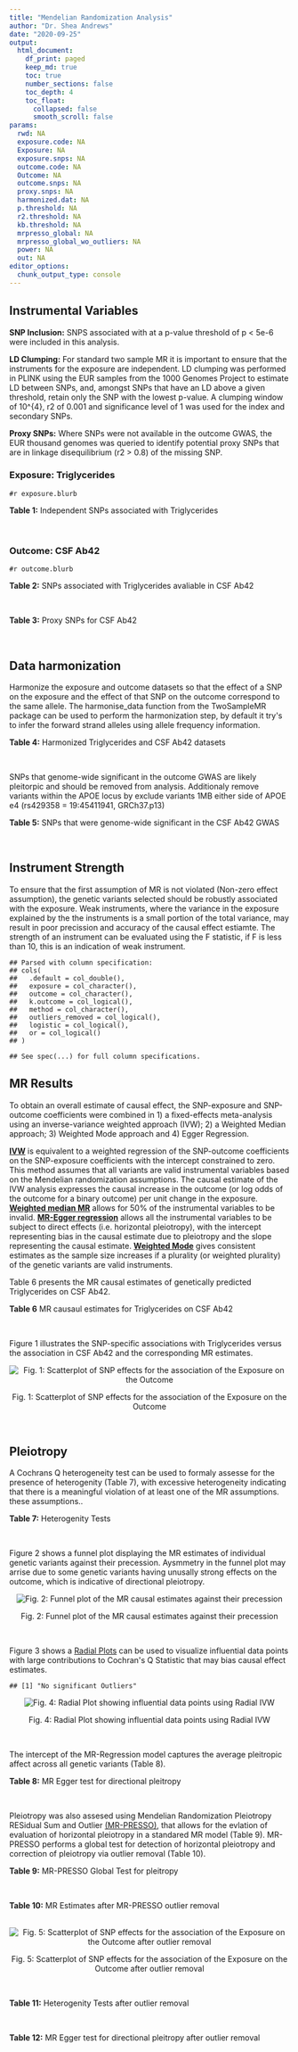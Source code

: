 ```yaml
---
title: "Mendelian Randomization Analysis"
author: "Dr. Shea Andrews"
date: "2020-09-25"
output:
  html_document:
    df_print: paged
    keep_md: true
    toc: true
    number_sections: false
    toc_depth: 4
    toc_float:
      collapsed: false
      smooth_scroll: false
params:
  rwd: NA
  exposure.code: NA
  Exposure: NA
  exposure.snps: NA
  outcome.code: NA
  Outcome: NA
  outcome.snps: NA
  proxy.snps: NA
  harmonized.dat: NA
  p.threshold: NA
  r2.threshold: NA
  kb.threshold: NA
  mrpresso_global: NA
  mrpresso_global_wo_outliers: NA
  power: NA
  out: NA
editor_options:
  chunk_output_type: console
---
```







## Instrumental Variables
**SNP Inclusion:** SNPS associated with at a p-value threshold of p < 5e-6 were included in this analysis.
<br>

**LD Clumping:** For standard two sample MR it is important to ensure that the instruments for the exposure are independent. LD clumping was performed in PLINK using the EUR samples from the 1000 Genomes Project to estimate LD between SNPs, and, amongst SNPs that have an LD above a given threshold, retain only the SNP with the lowest p-value. A clumping window of 10^{4}, r2 of 0.001 and significance level of 1 was used for the index and secondary SNPs.
<br>

**Proxy SNPs:** Where SNPs were not available in the outcome GWAS, the EUR thousand genomes was queried to identify potential proxy SNPs that are in linkage disequilibrium (r2 > 0.8) of the missing SNP.
<br>

### Exposure: Triglycerides
`#r exposure.blurb`
<br>

**Table 1:** Independent SNPs associated with Triglycerides
<div data-pagedtable="false">
  <script data-pagedtable-source type="application/json">
{"columns":[{"label":["SNP"],"name":[1],"type":["chr"],"align":["left"]},{"label":["CHROM"],"name":[2],"type":["dbl"],"align":["right"]},{"label":["POS"],"name":[3],"type":["dbl"],"align":["right"]},{"label":["REF"],"name":[4],"type":["chr"],"align":["left"]},{"label":["ALT"],"name":[5],"type":["chr"],"align":["left"]},{"label":["AF"],"name":[6],"type":["dbl"],"align":["right"]},{"label":["BETA"],"name":[7],"type":["dbl"],"align":["right"]},{"label":["SE"],"name":[8],"type":["dbl"],"align":["right"]},{"label":["Z"],"name":[9],"type":["dbl"],"align":["right"]},{"label":["P"],"name":[10],"type":["dbl"],"align":["right"]},{"label":["N"],"name":[11],"type":["dbl"],"align":["right"]},{"label":["TRAIT"],"name":[12],"type":["chr"],"align":["left"]}],"data":[{"1":"rs12748152","2":"1","3":"27138393","4":"C","5":"T","6":"0.0683714","7":"0.0372","8":"0.0059","9":"6.305085","10":"1.100e-09","11":"177761.5","12":"Triglycerides"},{"1":"rs17513135","2":"1","3":"40035686","4":"C","5":"T","6":"0.2500000","7":"0.0220","8":"0.0039","9":"5.641026","10":"1.633e-08","11":"174742.0","12":"Triglycerides"},{"1":"rs4587594","2":"1","3":"63133930","4":"G","5":"A","6":"0.3032340","7":"-0.0694","8":"0.0035","9":"-19.828600","10":"3.503e-82","11":"177772.0","12":"Triglycerides"},{"1":"rs550136","2":"1","3":"108656403","4":"G","5":"T","6":"0.4133040","7":"-0.0216","8":"0.0048","9":"-4.500000","10":"9.702e-07","11":"87977.0","12":"Triglycerides"},{"1":"rs12043350","2":"1","3":"153854380","4":"C","5":"T","6":"0.3040710","7":"0.0170","8":"0.0035","9":"4.857143","10":"4.091e-06","11":"177807.0","12":"Triglycerides"},{"1":"rs2820426","2":"1","3":"219660535","4":"A","5":"G","6":"0.6522530","7":"0.0166","8":"0.0034","9":"4.882353","10":"1.240e-06","11":"177777.0","12":"Triglycerides"},{"1":"rs1321257","2":"1","3":"230305312","4":"G","5":"A","6":"0.6400070","7":"-0.0402","8":"0.0034","9":"-11.823500","10":"5.986e-31","11":"177757.9","12":"Triglycerides"},{"1":"rs676210","2":"2","3":"21231524","4":"G","5":"A","6":"0.2314110","7":"-0.0733","8":"0.0039","9":"-18.794900","10":"3.284e-71","11":"177782.0","12":"Triglycerides"},{"1":"rs1260326","2":"2","3":"27730940","4":"T","5":"C","6":"0.6136610","7":"-0.1148","8":"0.0034","9":"-33.764700","10":"2.290e-239","11":"177765.0","12":"Triglycerides"},{"1":"rs2252867","2":"2","3":"65296280","4":"T","5":"C","6":"0.3728600","7":"-0.0166","8":"0.0034","9":"-4.882350","10":"1.121e-06","11":"177804.9","12":"Triglycerides"},{"1":"rs13389219","2":"2","3":"165528876","4":"C","5":"T","6":"0.4034550","7":"-0.0271","8":"0.0034","9":"-7.970590","10":"2.598e-15","11":"177782.9","12":"Triglycerides"},{"1":"rs7564829","2":"2","3":"191305647","4":"C","5":"T","6":"0.4498180","7":"-0.0213","8":"0.0047","9":"-4.531910","10":"2.841e-06","11":"87977.0","12":"Triglycerides"},{"1":"rs16839311","2":"2","3":"203631556","4":"G","5":"A","6":"0.2021430","7":"0.0191","8":"0.0041","9":"4.658537","10":"1.705e-06","11":"177800.0","12":"Triglycerides"},{"1":"rs1427445","2":"2","3":"219555573","4":"C","5":"A","6":"0.4254820","7":"-0.0169","8":"0.0033","9":"-5.121210","10":"1.724e-06","11":"174737.1","12":"Triglycerides"},{"1":"rs2972146","2":"2","3":"227100698","4":"G","5":"T","6":"0.6309740","7":"0.0281","8":"0.0034","9":"8.264706","10":"2.974e-15","11":"174703.9","12":"Triglycerides"},{"1":"rs10440120","2":"3","3":"12486964","4":"C","5":"A","6":"0.1655080","7":"-0.0306","8":"0.0044","9":"-6.954550","10":"5.343e-11","11":"174886.1","12":"Triglycerides"},{"1":"rs13326165","2":"3","3":"52532118","4":"A","5":"G","6":"0.8310320","7":"0.0205","8":"0.0042","9":"4.880952","10":"2.959e-06","11":"177828.0","12":"Triglycerides"},{"1":"rs645040","2":"3","3":"135926622","4":"G","5":"T","6":"0.8208850","7":"0.0293","8":"0.0040","9":"7.325000","10":"1.830e-12","11":"177779.0","12":"Triglycerides"},{"1":"rs10513688","2":"3","3":"170727218","4":"G","5":"A","6":"0.0943396","7":"0.0306","8":"0.0056","9":"5.464286","10":"1.543e-07","11":"174708.6","12":"Triglycerides"},{"1":"rs6831256","2":"4","3":"3473139","4":"A","5":"G","6":"0.3971880","7":"0.0258","8":"0.0035","9":"7.371429","10":"1.602e-12","11":"177494.9","12":"Triglycerides"},{"1":"rs9884830","2":"4","3":"26027797","4":"C","5":"T","6":"0.1330190","7":"0.0214","8":"0.0044","9":"4.863636","10":"2.163e-06","11":"177692.0","12":"Triglycerides"},{"1":"rs442177","2":"4","3":"88030261","4":"G","5":"T","6":"0.5364790","7":"0.0309","8":"0.0033","9":"9.363636","10":"1.316e-18","11":"177798.0","12":"Triglycerides"},{"1":"rs151407","2":"4","3":"103144890","4":"A","5":"G","6":"0.2149330","7":"0.0188","8":"0.0041","9":"4.585366","10":"4.029e-06","11":"177808.0","12":"Triglycerides"},{"1":"rs10069535","2":"5","3":"6030719","4":"A","5":"G","6":"0.0668236","7":"-0.0609","8":"0.0135","9":"-4.511110","10":"3.749e-06","11":"82756.0","12":"Triglycerides"},{"1":"rs6893522","2":"5","3":"53299435","4":"T","5":"C","6":"0.0558173","7":"0.0325","8":"0.0074","9":"4.391892","10":"2.100e-06","11":"177801.1","12":"Triglycerides"},{"1":"rs9686661","2":"5","3":"55861786","4":"C","5":"T","6":"0.1487860","7":"0.0379","8":"0.0044","9":"8.613636","10":"2.541e-16","11":"177050.0","12":"Triglycerides"},{"1":"rs6882076","2":"5","3":"156390297","4":"T","5":"C","6":"0.6327160","7":"0.0286","8":"0.0035","9":"8.171429","10":"1.513e-15","11":"177778.0","12":"Triglycerides"},{"1":"rs72812840","2":"5","3":"173374655","4":"A","5":"G","6":"0.3367270","7":"0.0264","8":"0.0051","9":"5.176471","10":"2.896e-07","11":"81339.0","12":"Triglycerides"},{"1":"rs2239520","2":"6","3":"31088922","4":"G","5":"A","6":"0.3906190","7":"-0.0236","8":"0.0037","9":"-6.378380","10":"4.144e-10","11":"151047.0","12":"Triglycerides"},{"1":"rs2247056","2":"6","3":"31265490","4":"T","5":"C","6":"0.7218780","7":"0.0378","8":"0.0039","9":"9.692308","10":"3.861e-21","11":"174062.0","12":"Triglycerides"},{"1":"rs998584","2":"6","3":"43757896","4":"C","5":"A","6":"0.4905450","7":"0.0293","8":"0.0037","9":"7.918919","10":"3.424e-15","11":"174573.0","12":"Triglycerides"},{"1":"rs719726","2":"6","3":"127414801","4":"C","5":"T","6":"0.5999630","7":"0.0199","8":"0.0035","9":"5.685714","10":"2.486e-08","11":"168319.0","12":"Triglycerides"},{"1":"rs634869","2":"6","3":"139831757","4":"T","5":"C","6":"0.5747460","7":"-0.0272","8":"0.0033","9":"-8.242420","10":"1.776e-14","11":"177755.0","12":"Triglycerides"},{"1":"rs2665357","2":"6","3":"160848167","4":"A","5":"C","6":"0.5193360","7":"0.0212","8":"0.0033","9":"6.424242","10":"8.327e-10","11":"172850.0","12":"Triglycerides"},{"1":"rs6968554","2":"7","3":"17287106","4":"A","5":"G","6":"0.6531350","7":"0.0202","8":"0.0035","9":"5.771429","10":"1.169e-06","11":"177770.0","12":"Triglycerides"},{"1":"rs4719841","2":"7","3":"25997536","4":"A","5":"G","6":"0.4108890","7":"0.0232","8":"0.0034","9":"6.823529","10":"8.864e-11","11":"177774.9","12":"Triglycerides"},{"1":"rs2908290","2":"7","3":"44216137","4":"G","5":"A","6":"0.4061710","7":"0.0167","8":"0.0034","9":"4.911765","10":"1.453e-06","11":"177765.0","12":"Triglycerides"},{"1":"rs11974409","2":"7","3":"72989390","4":"A","5":"G","6":"0.1816990","7":"-0.0899","8":"0.0042","9":"-21.404800","10":"1.360e-100","11":"177786.0","12":"Triglycerides"},{"1":"rs38855","2":"7","3":"116358044","4":"A","5":"G","6":"0.4712940","7":"-0.0187","8":"0.0033","9":"-5.666670","10":"2.109e-08","11":"177825.0","12":"Triglycerides"},{"1":"rs287621","2":"7","3":"130435181","4":"T","5":"C","6":"0.7140010","7":"-0.0222","8":"0.0037","9":"-6.000000","10":"7.671e-09","11":"177813.0","12":"Triglycerides"},{"1":"rs615171","2":"8","3":"9796189","4":"T","5":"C","6":"0.8180830","7":"0.0242","8":"0.0042","9":"5.761905","10":"7.269e-08","11":"169364.0","12":"Triglycerides"},{"1":"rs6995541","2":"8","3":"10671260","4":"A","5":"G","6":"0.2336240","7":"0.0265","8":"0.0037","9":"7.162162","10":"1.343e-12","11":"177486.0","12":"Triglycerides"},{"1":"rs12676857","2":"8","3":"18266572","4":"T","5":"C","6":"0.1436090","7":"0.0332","8":"0.0046","9":"7.217391","10":"7.291e-12","11":"177732.0","12":"Triglycerides"},{"1":"rs12678919","2":"8","3":"19844222","4":"A","5":"G","6":"0.0681239","7":"-0.1702","8":"0.0056","9":"-30.392900","10":"1.820e-199","11":"177749.9","12":"Triglycerides"},{"1":"rs10090367","2":"8","3":"36825080","4":"A","5":"G","6":"0.2075920","7":"0.0233","8":"0.0048","9":"4.854167","10":"4.799e-06","11":"177776.9","12":"Triglycerides"},{"1":"rs4738684","2":"8","3":"59393273","4":"A","5":"G","6":"0.6075010","7":"-0.0205","8":"0.0035","9":"-5.857140","10":"8.819e-09","11":"177790.0","12":"Triglycerides"},{"1":"rs2954022","2":"8","3":"126482621","4":"C","5":"A","6":"0.5114630","7":"-0.0780","8":"0.0033","9":"-23.636400","10":"2.230e-113","11":"177750.0","12":"Triglycerides"},{"1":"rs2124036","2":"8","3":"126648134","4":"T","5":"C","6":"0.2155860","7":"0.0211","8":"0.0040","9":"5.275000","10":"1.311e-07","11":"177771.0","12":"Triglycerides"},{"1":"rs686030","2":"9","3":"15304782","4":"C","5":"A","6":"0.8542880","7":"0.0250","8":"0.0048","9":"5.208333","10":"2.226e-07","11":"177731.6","12":"Triglycerides"},{"1":"rs3927680","2":"9","3":"16887366","4":"T","5":"A","6":"0.5147270","7":"-0.0177","8":"0.0034","9":"-5.205880","10":"3.642e-06","11":"171309.0","12":"Triglycerides"},{"1":"rs1883025","2":"9","3":"107664301","4":"C","5":"T","6":"0.2163340","7":"-0.0219","8":"0.0040","9":"-5.475000","10":"2.908e-07","11":"177064.0","12":"Triglycerides"},{"1":"rs1832007","2":"10","3":"5254847","4":"A","5":"G","6":"0.1247280","7":"-0.0327","8":"0.0047","9":"-6.957450","10":"1.718e-12","11":"177504.0","12":"Triglycerides"},{"1":"rs10761762","2":"10","3":"65184717","4":"T","5":"C","6":"0.4990900","7":"-0.0270","8":"0.0033","9":"-8.181820","10":"1.061e-17","11":"177823.0","12":"Triglycerides"},{"1":"rs2068888","2":"10","3":"94839642","4":"G","5":"A","6":"0.4735120","7":"-0.0241","8":"0.0034","9":"-7.088240","10":"1.682e-11","11":"177712.0","12":"Triglycerides"},{"1":"rs2250802","2":"10","3":"113921354","4":"G","5":"A","6":"0.7334790","7":"0.0230","8":"0.0037","9":"6.216216","10":"1.210e-10","11":"174733.9","12":"Triglycerides"},{"1":"rs12412743","2":"10","3":"114045333","4":"C","5":"T","6":"0.1876140","7":"0.0238","8":"0.0044","9":"5.409091","10":"3.771e-07","11":"177789.1","12":"Triglycerides"},{"1":"rs10832027","2":"11","3":"13357183","4":"G","5":"A","6":"0.6097210","7":"0.0175","8":"0.0035","9":"5.000000","10":"1.256e-06","11":"177672.0","12":"Triglycerides"},{"1":"rs17309825","2":"11","3":"27526105","4":"T","5":"C","6":"0.0315446","7":"0.0413","8":"0.0085","9":"4.858824","10":"4.511e-07","11":"172606.6","12":"Triglycerides"},{"1":"rs10501321","2":"11","3":"47294626","4":"T","5":"C","6":"0.3212210","7":"-0.0216","8":"0.0035","9":"-6.171430","10":"1.412e-08","11":"177680.0","12":"Triglycerides"},{"1":"rs174535","2":"11","3":"61551356","4":"T","5":"C","6":"0.3609590","7":"0.0470","8":"0.0034","9":"13.823529","10":"1.733e-41","11":"177772.9","12":"Triglycerides"},{"1":"rs11820504","2":"11","3":"116529442","4":"T","5":"C","6":"0.1807930","7":"0.0604","8":"0.0044","9":"13.727273","10":"1.095e-39","11":"172813.0","12":"Triglycerides"},{"1":"rs10790162","2":"11","3":"116639104","4":"A","5":"G","6":"0.9306210","7":"-0.2305","8":"0.0065","9":"-35.461500","10":"1.100e-249","11":"177771.1","12":"Triglycerides"},{"1":"rs12282721","2":"11","3":"117151412","4":"G","5":"A","6":"0.1197230","7":"0.0315","8":"0.0055","9":"5.727273","10":"1.067e-07","11":"177742.4","12":"Triglycerides"},{"1":"rs4149056","2":"12","3":"21331549","4":"T","5":"C","6":"0.2004730","7":"0.0240","8":"0.0047","9":"5.106383","10":"1.782e-07","11":"171190.9","12":"Triglycerides"},{"1":"rs10770914","2":"12","3":"22831185","4":"C","5":"T","6":"0.5325220","7":"0.0204","8":"0.0047","9":"4.340426","10":"1.422e-06","11":"91013.0","12":"Triglycerides"},{"1":"rs11171894","2":"12","3":"56951219","4":"G","5":"A","6":"0.6177220","7":"0.0184","8":"0.0035","9":"5.257143","10":"9.047e-07","11":"177784.0","12":"Triglycerides"},{"1":"rs11613352","2":"12","3":"57792580","4":"C","5":"T","6":"0.2251730","7":"-0.0280","8":"0.0039","9":"-7.179490","10":"9.397e-14","11":"177799.0","12":"Triglycerides"},{"1":"rs10861661","2":"12","3":"107174646","4":"A","5":"C","6":"0.2226050","7":"0.0227","8":"0.0041","9":"5.536585","10":"2.598e-07","11":"177810.0","12":"Triglycerides"},{"1":"rs11057408","2":"12","3":"124464836","4":"G","5":"T","6":"0.3253360","7":"-0.0258","8":"0.0035","9":"-7.371430","10":"2.049e-12","11":"174454.0","12":"Triglycerides"},{"1":"rs12423664","2":"12","3":"133069894","4":"G","5":"A","6":"0.1470050","7":"0.0263","8":"0.0050","9":"5.260000","10":"8.189e-08","11":"163230.0","12":"Triglycerides"},{"1":"rs797486","2":"13","3":"51221618","4":"C","5":"A","6":"0.8734110","7":"0.0222","8":"0.0051","9":"4.352941","10":"4.303e-07","11":"173673.7","12":"Triglycerides"},{"1":"rs1341267","2":"13","3":"95284980","4":"C","5":"A","6":"0.5984350","7":"-0.0184","8":"0.0033","9":"-5.575760","10":"8.304e-07","11":"175109.0","12":"Triglycerides"},{"1":"rs16948098","2":"15","3":"44219607","4":"G","5":"A","6":"0.0370102","7":"0.0800","8":"0.0089","9":"8.988764","10":"4.838e-17","11":"163328.2","12":"Triglycerides"},{"1":"rs2043085","2":"15","3":"58680954","4":"T","5":"C","6":"0.6610970","7":"-0.0327","8":"0.0034","9":"-9.617650","10":"7.809e-20","11":"176147.0","12":"Triglycerides"},{"1":"rs588136","2":"15","3":"58730498","4":"C","5":"T","6":"0.7867110","7":"-0.0495","8":"0.0041","9":"-12.073200","10":"3.365e-30","11":"176173.0","12":"Triglycerides"},{"1":"rs2729816","2":"15","3":"63413084","4":"T","5":"C","6":"0.4089290","7":"-0.0204","8":"0.0040","9":"-5.100000","10":"2.740e-07","11":"169580.0","12":"Triglycerides"},{"1":"rs1035744","2":"15","3":"72566615","4":"C","5":"T","6":"0.7407410","7":"0.0207","8":"0.0038","9":"5.447368","10":"1.448e-07","11":"176130.0","12":"Triglycerides"},{"1":"rs3198697","2":"16","3":"15129940","4":"C","5":"T","6":"0.3839030","7":"-0.0198","8":"0.0034","9":"-5.823530","10":"2.207e-08","11":"175934.1","12":"Triglycerides"},{"1":"rs749671","2":"16","3":"31088347","4":"G","5":"A","6":"0.3477070","7":"-0.0211","8":"0.0034","9":"-6.205880","10":"6.106e-10","11":"176205.1","12":"Triglycerides"},{"1":"rs9928094","2":"16","3":"53799905","4":"A","5":"G","6":"0.4643380","7":"0.0187","8":"0.0034","9":"5.500000","10":"1.357e-07","11":"176153.0","12":"Triglycerides"},{"1":"rs1800775","2":"16","3":"56995236","4":"C","5":"A","6":"0.5121820","7":"-0.0396","8":"0.0035","9":"-11.314300","10":"1.332e-26","11":"172715.0","12":"Triglycerides"},{"1":"rs7191673","2":"16","3":"72308631","4":"T","5":"A","6":"0.0515988","7":"0.0302","8":"0.0061","9":"4.950820","10":"1.028e-06","11":"176122.1","12":"Triglycerides"},{"1":"rs2925979","2":"16","3":"81534790","4":"T","5":"C","6":"0.7059780","7":"-0.0205","8":"0.0036","9":"-5.694440","10":"2.136e-07","11":"176210.9","12":"Triglycerides"},{"1":"rs3853818","2":"17","3":"7346302","4":"T","5":"C","6":"0.5052840","7":"-0.0139","8":"0.0034","9":"-4.088240","10":"3.424e-06","11":"176063.0","12":"Triglycerides"},{"1":"rs8077889","2":"17","3":"41878166","4":"A","5":"C","6":"0.1884530","7":"0.0252","8":"0.0042","9":"6.000000","10":"9.879e-09","11":"176194.0","12":"Triglycerides"},{"1":"rs3809868","2":"17","3":"45750596","4":"G","5":"A","6":"0.5319420","7":"0.0169","8":"0.0034","9":"4.970588","10":"9.720e-07","11":"170693.0","12":"Triglycerides"},{"1":"rs12940887","2":"17","3":"47402807","4":"C","5":"T","6":"0.4005090","7":"0.0178","8":"0.0035","9":"5.085714","10":"3.568e-07","11":"172406.1","12":"Triglycerides"},{"1":"rs12602912","2":"17","3":"65870073","4":"C","5":"T","6":"0.2044460","7":"0.0241","8":"0.0041","9":"5.878049","10":"1.291e-07","11":"170841.1","12":"Triglycerides"},{"1":"rs7248104","2":"19","3":"7224431","4":"G","5":"A","6":"0.4124030","7":"-0.0222","8":"0.0034","9":"-6.529410","10":"5.045e-10","11":"176083.0","12":"Triglycerides"},{"1":"rs1054623","2":"19","3":"8586086","4":"C","5":"A","6":"0.1704300","7":"-0.0233","8":"0.0044","9":"-5.295450","10":"3.867e-07","11":"174043.0","12":"Triglycerides"},{"1":"rs10401969","2":"19","3":"19407718","4":"T","5":"C","6":"0.0710134","7":"-0.1210","8":"0.0065","9":"-18.615400","10":"9.702e-70","11":"176172.7","12":"Triglycerides"},{"1":"rs731839","2":"19","3":"33899065","4":"G","5":"A","6":"0.6709000","7":"-0.0224","8":"0.0036","9":"-6.222220","10":"2.651e-09","11":"176161.1","12":"Triglycerides"},{"1":"rs439401","2":"19","3":"45414451","4":"T","5":"C","6":"0.6390100","7":"0.0659","8":"0.0038","9":"17.342105","10":"1.423e-66","11":"152584.0","12":"Triglycerides"},{"1":"rs3760627","2":"19","3":"45457180","4":"T","5":"C","6":"0.4941460","7":"0.0189","8":"0.0034","9":"5.558824","10":"5.293e-09","11":"176200.9","12":"Triglycerides"},{"1":"rs2277862","2":"20","3":"34152782","4":"C","5":"T","6":"0.1149240","7":"-0.0211","8":"0.0049","9":"-4.306120","10":"2.623e-06","11":"176264.1","12":"Triglycerides"},{"1":"rs6029143","2":"20","3":"39118662","4":"C","5":"T","6":"0.0446137","7":"-0.0388","8":"0.0071","9":"-5.464790","10":"4.933e-08","11":"176256.9","12":"Triglycerides"},{"1":"rs4810479","2":"20","3":"44545048","4":"C","5":"T","6":"0.7471790","7":"-0.0474","8":"0.0038","9":"-12.473700","10":"2.067e-34","11":"176191.9","12":"Triglycerides"},{"1":"rs1999536","2":"20","3":"45581777","4":"G","5":"C","6":"0.5861500","7":"-0.0249","8":"0.0053","9":"-4.698110","10":"4.184e-06","11":"81606.0","12":"Triglycerides"},{"1":"rs3761445","2":"22","3":"38595411","4":"G","5":"A","6":"0.6132420","7":"0.0232","8":"0.0034","9":"6.823529","10":"8.062e-12","11":"175846.1","12":"Triglycerides"},{"1":"rs138457","2":"22","3":"38898051","4":"T","5":"C","6":"0.6125050","7":"-0.0189","8":"0.0035","9":"-5.400000","10":"7.104e-07","11":"175848.0","12":"Triglycerides"}],"options":{"columns":{"min":{},"max":[10]},"rows":{"min":[10],"max":[10]},"pages":{}}}
  </script>
</div>
<br>

### Outcome: CSF Ab42
`#r outcome.blurb`
<br>

**Table 2:** SNPs associated with Triglycerides avaliable in CSF Ab42
<div data-pagedtable="false">
  <script data-pagedtable-source type="application/json">
{"columns":[{"label":["SNP"],"name":[1],"type":["chr"],"align":["left"]},{"label":["CHROM"],"name":[2],"type":["dbl"],"align":["right"]},{"label":["POS"],"name":[3],"type":["dbl"],"align":["right"]},{"label":["REF"],"name":[4],"type":["chr"],"align":["left"]},{"label":["ALT"],"name":[5],"type":["chr"],"align":["left"]},{"label":["AF"],"name":[6],"type":["dbl"],"align":["right"]},{"label":["BETA"],"name":[7],"type":["dbl"],"align":["right"]},{"label":["SE"],"name":[8],"type":["dbl"],"align":["right"]},{"label":["Z"],"name":[9],"type":["dbl"],"align":["right"]},{"label":["P"],"name":[10],"type":["dbl"],"align":["right"]},{"label":["N"],"name":[11],"type":["dbl"],"align":["right"]},{"label":["TRAIT"],"name":[12],"type":["chr"],"align":["left"]}],"data":[{"1":"rs12748152","2":"1","3":"27138393","4":"C","5":"T","6":"0.0683714","7":"-1.029e-02","8":"0.007782","9":"-1.32228219","10":"1.862e-01","11":"3146","12":"CSF_Ab42"},{"1":"rs17513135","2":"1","3":"40035686","4":"C","5":"T","6":"0.2500000","7":"7.864e-04","8":"0.004795","9":"0.16400417","10":"8.697e-01","11":"3146","12":"CSF_Ab42"},{"1":"rs4587594","2":"1","3":"63133930","4":"G","5":"A","6":"0.3032340","7":"-3.524e-04","8":"0.004291","9":"-0.08212538","10":"9.345e-01","11":"3146","12":"CSF_Ab42"},{"1":"rs550136","2":"1","3":"108656403","4":"G","5":"T","6":"0.4133040","7":"4.871e-04","8":"0.004037","9":"0.12065891","10":"9.040e-01","11":"3146","12":"CSF_Ab42"},{"1":"rs12043350","2":"1","3":"153854380","4":"C","5":"T","6":"0.3040710","7":"1.391e-03","8":"0.004479","9":"0.31056039","10":"7.562e-01","11":"3146","12":"CSF_Ab42"},{"1":"rs2820426","2":"1","3":"219660535","4":"A","5":"G","6":"0.6522530","7":"2.087e-03","8":"0.004189","9":"0.49821000","10":"6.184e-01","11":"3146","12":"CSF_Ab42"},{"1":"rs676210","2":"2","3":"21231524","4":"G","5":"A","6":"0.2314110","7":"1.276e-02","8":"0.004906","9":"2.60089686","10":"9.321e-03","11":"3146","12":"CSF_Ab42"},{"1":"rs1260326","2":"2","3":"27730940","4":"T","5":"C","6":"0.6136610","7":"-2.212e-03","8":"0.004110","9":"-0.53820000","10":"5.904e-01","11":"3146","12":"CSF_Ab42"},{"1":"rs2252867","2":"2","3":"65296280","4":"T","5":"C","6":"0.3728600","7":"-2.894e-04","8":"0.004111","9":"-0.07039650","10":"9.439e-01","11":"3146","12":"CSF_Ab42"},{"1":"rs13389219","2":"2","3":"165528876","4":"C","5":"T","6":"0.4034550","7":"-1.999e-03","8":"0.004214","9":"-0.47437114","10":"6.352e-01","11":"3146","12":"CSF_Ab42"},{"1":"rs7564829","2":"2","3":"191305647","4":"C","5":"T","6":"0.4498180","7":"4.329e-03","8":"0.004065","9":"1.06494465","10":"2.870e-01","11":"3146","12":"CSF_Ab42"},{"1":"rs16839311","2":"2","3":"203631556","4":"G","5":"A","6":"0.2021430","7":"1.192e-03","8":"0.005174","9":"0.23038268","10":"8.179e-01","11":"3146","12":"CSF_Ab42"},{"1":"rs1427445","2":"2","3":"219555573","4":"C","5":"A","6":"0.4254820","7":"-2.769e-03","8":"0.004118","9":"-0.67241379","10":"5.014e-01","11":"3146","12":"CSF_Ab42"},{"1":"rs2972146","2":"2","3":"227100698","4":"G","5":"T","6":"0.6309740","7":"-5.217e-03","8":"0.004209","9":"-1.23949000","10":"2.152e-01","11":"3146","12":"CSF_Ab42"},{"1":"rs645040","2":"3","3":"135926622","4":"G","5":"T","6":"0.8208850","7":"-6.847e-03","8":"0.004741","9":"-1.44421000","10":"1.488e-01","11":"3146","12":"CSF_Ab42"},{"1":"rs10513688","2":"3","3":"170727218","4":"G","5":"A","6":"0.0943396","7":"-1.870e-03","8":"0.006350","9":"-0.29448819","10":"7.685e-01","11":"3146","12":"CSF_Ab42"},{"1":"rs9884830","2":"4","3":"26027797","4":"C","5":"T","6":"0.1330190","7":"7.336e-03","8":"0.005414","9":"1.35500554","10":"1.755e-01","11":"3146","12":"CSF_Ab42"},{"1":"rs442177","2":"4","3":"88030261","4":"G","5":"T","6":"0.5364790","7":"-3.232e-03","8":"0.004131","9":"-0.78237700","10":"4.340e-01","11":"3146","12":"CSF_Ab42"},{"1":"rs151407","2":"4","3":"103144890","4":"A","5":"G","6":"0.2149330","7":"-2.418e-03","8":"0.004974","9":"-0.48612786","10":"6.270e-01","11":"3146","12":"CSF_Ab42"},{"1":"rs10069535","2":"5","3":"6030719","4":"A","5":"G","6":"0.0668236","7":"7.662e-03","8":"0.009579","9":"0.79987473","10":"4.238e-01","11":"3146","12":"CSF_Ab42"},{"1":"rs6893522","2":"5","3":"53299435","4":"T","5":"C","6":"0.0558173","7":"1.023e-02","8":"0.009043","9":"1.13126175","10":"2.583e-01","11":"3146","12":"CSF_Ab42"},{"1":"rs72812840","2":"5","3":"173374655","4":"A","5":"G","6":"0.3367270","7":"4.280e-03","8":"0.004456","9":"0.96050269","10":"3.369e-01","11":"3146","12":"CSF_Ab42"},{"1":"rs2239520","2":"6","3":"31088922","4":"G","5":"A","6":"0.3906190","7":"1.535e-03","8":"0.004053","9":"0.37873180","10":"7.049e-01","11":"3146","12":"CSF_Ab42"},{"1":"rs2247056","2":"6","3":"31265490","4":"T","5":"C","6":"0.7218780","7":"1.111e-02","8":"0.004627","9":"2.40112000","10":"1.637e-02","11":"3146","12":"CSF_Ab42"},{"1":"rs634869","2":"6","3":"139831757","4":"T","5":"C","6":"0.5747460","7":"-1.710e-03","8":"0.004173","9":"-0.40977700","10":"6.819e-01","11":"3146","12":"CSF_Ab42"},{"1":"rs2665357","2":"6","3":"160848167","4":"A","5":"C","6":"0.5193360","7":"-4.731e-03","8":"0.004044","9":"-1.16988000","10":"2.422e-01","11":"3146","12":"CSF_Ab42"},{"1":"rs6968554","2":"7","3":"17287106","4":"A","5":"G","6":"0.6531350","7":"1.752e-03","8":"0.004184","9":"0.41873800","10":"6.755e-01","11":"3146","12":"CSF_Ab42"},{"1":"rs4719841","2":"7","3":"25997536","4":"A","5":"G","6":"0.4108890","7":"-7.088e-03","8":"0.004080","9":"-1.73725490","10":"8.242e-02","11":"3146","12":"CSF_Ab42"},{"1":"rs2908290","2":"7","3":"44216137","4":"G","5":"A","6":"0.4061710","7":"1.167e-03","8":"0.004197","9":"0.27805575","10":"7.809e-01","11":"3146","12":"CSF_Ab42"},{"1":"rs11974409","2":"7","3":"72989390","4":"A","5":"G","6":"0.1816990","7":"1.625e-03","8":"0.005091","9":"0.31919073","10":"7.497e-01","11":"3146","12":"CSF_Ab42"},{"1":"rs38855","2":"7","3":"116358044","4":"A","5":"G","6":"0.4712940","7":"-4.688e-03","8":"0.004079","9":"-1.14930130","10":"2.506e-01","11":"3146","12":"CSF_Ab42"},{"1":"rs287621","2":"7","3":"130435181","4":"T","5":"C","6":"0.7140010","7":"-2.752e-04","8":"0.004534","9":"-0.06069700","10":"9.516e-01","11":"3146","12":"CSF_Ab42"},{"1":"rs615171","2":"8","3":"9796189","4":"T","5":"C","6":"0.8180830","7":"4.153e-05","8":"0.005233","9":"0.00793617","10":"9.937e-01","11":"3146","12":"CSF_Ab42"},{"1":"rs6995541","2":"8","3":"10671260","4":"A","5":"G","6":"0.2336240","7":"-6.620e-03","8":"0.004452","9":"-1.48697215","10":"1.371e-01","11":"3146","12":"CSF_Ab42"},{"1":"rs12676857","2":"8","3":"18266572","4":"T","5":"C","6":"0.1436090","7":"-5.067e-03","8":"0.005565","9":"-0.91051213","10":"3.626e-01","11":"3146","12":"CSF_Ab42"},{"1":"rs12678919","2":"8","3":"19844222","4":"A","5":"G","6":"0.0681239","7":"7.060e-03","8":"0.006416","9":"1.10037406","10":"2.712e-01","11":"3146","12":"CSF_Ab42"},{"1":"rs10090367","2":"8","3":"36825080","4":"A","5":"G","6":"0.2075920","7":"1.024e-03","8":"0.005630","9":"0.18188277","10":"8.557e-01","11":"3146","12":"CSF_Ab42"},{"1":"rs4738684","2":"8","3":"59393273","4":"A","5":"G","6":"0.6075010","7":"4.080e-03","8":"0.004380","9":"0.93150700","10":"3.517e-01","11":"3146","12":"CSF_Ab42"},{"1":"rs2954022","2":"8","3":"126482621","4":"C","5":"A","6":"0.5114630","7":"-1.361e-03","8":"0.004039","9":"-0.33696460","10":"7.361e-01","11":"3146","12":"CSF_Ab42"},{"1":"rs2124036","2":"8","3":"126648134","4":"T","5":"C","6":"0.2155860","7":"4.743e-03","8":"0.004880","9":"0.97192623","10":"3.311e-01","11":"3146","12":"CSF_Ab42"},{"1":"rs686030","2":"9","3":"15304782","4":"C","5":"A","6":"0.8542880","7":"-7.967e-03","8":"0.005963","9":"-1.33607000","10":"1.816e-01","11":"3146","12":"CSF_Ab42"},{"1":"rs3927680","2":"9","3":"16887366","4":"T","5":"A","6":"0.5147270","7":"-2.090e-03","8":"0.004167","9":"-0.50156000","10":"6.160e-01","11":"3146","12":"CSF_Ab42"},{"1":"rs1883025","2":"9","3":"107664301","4":"C","5":"T","6":"0.2163340","7":"-7.372e-04","8":"0.004556","9":"-0.16180860","10":"8.715e-01","11":"3146","12":"CSF_Ab42"},{"1":"rs1832007","2":"10","3":"5254847","4":"A","5":"G","6":"0.1247280","7":"-4.884e-03","8":"0.005718","9":"-0.85414481","10":"3.931e-01","11":"3146","12":"CSF_Ab42"},{"1":"rs10761762","2":"10","3":"65184717","4":"T","5":"C","6":"0.4990900","7":"2.965e-04","8":"0.004021","9":"0.07373788","10":"9.412e-01","11":"3146","12":"CSF_Ab42"},{"1":"rs2068888","2":"10","3":"94839642","4":"G","5":"A","6":"0.4735120","7":"6.158e-03","8":"0.004080","9":"1.50931373","10":"1.313e-01","11":"3146","12":"CSF_Ab42"},{"1":"rs2250802","2":"10","3":"113921354","4":"G","5":"A","6":"0.7334790","7":"4.089e-03","8":"0.004458","9":"0.91722700","10":"3.592e-01","11":"3146","12":"CSF_Ab42"},{"1":"rs12412743","2":"10","3":"114045333","4":"C","5":"T","6":"0.1876140","7":"3.370e-03","8":"0.005467","9":"0.61642583","10":"5.377e-01","11":"3146","12":"CSF_Ab42"},{"1":"rs10832027","2":"11","3":"13357183","4":"G","5":"A","6":"0.6097210","7":"-5.611e-03","8":"0.004339","9":"-1.29316000","10":"1.960e-01","11":"3146","12":"CSF_Ab42"},{"1":"rs17309825","2":"11","3":"27526105","4":"T","5":"C","6":"0.0315446","7":"-8.239e-03","8":"0.010950","9":"-0.75242009","10":"4.519e-01","11":"3146","12":"CSF_Ab42"},{"1":"rs10501321","2":"11","3":"47294626","4":"T","5":"C","6":"0.3212210","7":"-1.891e-03","8":"0.004340","9":"-0.43571429","10":"6.631e-01","11":"3146","12":"CSF_Ab42"},{"1":"rs174535","2":"11","3":"61551356","4":"T","5":"C","6":"0.3609590","7":"1.980e-03","8":"0.004311","9":"0.45929019","10":"6.460e-01","11":"3146","12":"CSF_Ab42"},{"1":"rs11820504","2":"11","3":"116529442","4":"T","5":"C","6":"0.1807930","7":"-2.356e-03","8":"0.005305","9":"-0.44410933","10":"6.570e-01","11":"3146","12":"CSF_Ab42"},{"1":"rs10790162","2":"11","3":"116639104","4":"A","5":"G","6":"0.9306210","7":"-1.276e-02","8":"0.008244","9":"-1.54779000","10":"1.217e-01","11":"3146","12":"CSF_Ab42"},{"1":"rs12282721","2":"11","3":"117151412","4":"G","5":"A","6":"0.1197230","7":"-2.246e-03","8":"0.006495","9":"-0.34580446","10":"7.295e-01","11":"3146","12":"CSF_Ab42"},{"1":"rs4149056","2":"12","3":"21331549","4":"T","5":"C","6":"0.2004730","7":"3.649e-03","8":"0.005661","9":"0.64458576","10":"5.192e-01","11":"3146","12":"CSF_Ab42"},{"1":"rs10770914","2":"12","3":"22831185","4":"C","5":"T","6":"0.5325220","7":"1.092e-03","8":"0.004059","9":"0.26903200","10":"7.879e-01","11":"3146","12":"CSF_Ab42"},{"1":"rs11171894","2":"12","3":"56951219","4":"G","5":"A","6":"0.6177220","7":"-5.181e-03","8":"0.004415","9":"-1.17350000","10":"2.408e-01","11":"3146","12":"CSF_Ab42"},{"1":"rs11613352","2":"12","3":"57792580","4":"C","5":"T","6":"0.2251730","7":"-1.527e-03","8":"0.004744","9":"-0.32188027","10":"7.475e-01","11":"3146","12":"CSF_Ab42"},{"1":"rs10861661","2":"12","3":"107174646","4":"A","5":"C","6":"0.2226050","7":"3.980e-03","8":"0.004865","9":"0.81808839","10":"4.133e-01","11":"3146","12":"CSF_Ab42"},{"1":"rs11057408","2":"12","3":"124464836","4":"G","5":"T","6":"0.3253360","7":"-2.016e-03","8":"0.004210","9":"-0.47885986","10":"6.321e-01","11":"3146","12":"CSF_Ab42"},{"1":"rs12423664","2":"12","3":"133069894","4":"G","5":"A","6":"0.1470050","7":"-3.883e-03","8":"0.005867","9":"-0.66183740","10":"5.082e-01","11":"3146","12":"CSF_Ab42"},{"1":"rs797486","2":"13","3":"51221618","4":"C","5":"A","6":"0.8734110","7":"3.078e-03","8":"0.005875","9":"0.52391500","10":"6.004e-01","11":"3146","12":"CSF_Ab42"},{"1":"rs1341267","2":"13","3":"95284980","4":"C","5":"A","6":"0.5984350","7":"5.426e-03","8":"0.004162","9":"1.30370000","10":"1.924e-01","11":"3146","12":"CSF_Ab42"},{"1":"rs16948098","2":"15","3":"44219607","4":"G","5":"A","6":"0.0370102","7":"4.988e-03","8":"0.008923","9":"0.55900482","10":"5.762e-01","11":"3146","12":"CSF_Ab42"},{"1":"rs2043085","2":"15","3":"58680954","4":"T","5":"C","6":"0.6610970","7":"2.483e-04","8":"0.004137","9":"0.06001930","10":"9.521e-01","11":"3146","12":"CSF_Ab42"},{"1":"rs588136","2":"15","3":"58730498","4":"C","5":"T","6":"0.7867110","7":"-3.197e-03","8":"0.005006","9":"-0.63863400","10":"5.230e-01","11":"3146","12":"CSF_Ab42"},{"1":"rs1035744","2":"15","3":"72566615","4":"C","5":"T","6":"0.7407410","7":"7.543e-03","8":"0.004547","9":"1.65890000","10":"9.724e-02","11":"3146","12":"CSF_Ab42"},{"1":"rs3198697","2":"16","3":"15129940","4":"C","5":"T","6":"0.3839030","7":"-3.828e-04","8":"0.004289","9":"-0.08925157","10":"9.289e-01","11":"3146","12":"CSF_Ab42"},{"1":"rs749671","2":"16","3":"31088347","4":"G","5":"A","6":"0.3477070","7":"6.959e-03","8":"0.004179","9":"1.66523092","10":"9.601e-02","11":"3146","12":"CSF_Ab42"},{"1":"rs9928094","2":"16","3":"53799905","4":"A","5":"G","6":"0.4643380","7":"6.145e-03","8":"0.004072","9":"1.50908644","10":"1.314e-01","11":"3146","12":"CSF_Ab42"},{"1":"rs1800775","2":"16","3":"56995236","4":"C","5":"A","6":"0.5121820","7":"3.601e-03","8":"0.004183","9":"0.86086541","10":"3.894e-01","11":"3146","12":"CSF_Ab42"},{"1":"rs7191673","2":"16","3":"72308631","4":"T","5":"A","6":"0.0515988","7":"-1.523e-02","8":"0.007329","9":"-2.07804612","10":"3.776e-02","11":"3146","12":"CSF_Ab42"},{"1":"rs2925979","2":"16","3":"81534790","4":"T","5":"C","6":"0.7059780","7":"1.365e-03","8":"0.004340","9":"0.31451600","10":"7.532e-01","11":"3146","12":"CSF_Ab42"},{"1":"rs3853818","2":"17","3":"7346302","4":"T","5":"C","6":"0.5052840","7":"-7.576e-04","8":"0.004121","9":"-0.18383900","10":"8.542e-01","11":"3146","12":"CSF_Ab42"},{"1":"rs8077889","2":"17","3":"41878166","4":"A","5":"C","6":"0.1884530","7":"-5.409e-04","8":"0.004880","9":"-0.11084016","10":"9.118e-01","11":"3146","12":"CSF_Ab42"},{"1":"rs3809868","2":"17","3":"45750596","4":"G","5":"A","6":"0.5319420","7":"1.208e-03","8":"0.004060","9":"0.29753700","10":"7.661e-01","11":"3146","12":"CSF_Ab42"},{"1":"rs12940887","2":"17","3":"47402807","4":"C","5":"T","6":"0.4005090","7":"-6.648e-03","8":"0.004155","9":"-1.60000000","10":"1.097e-01","11":"3146","12":"CSF_Ab42"},{"1":"rs12602912","2":"17","3":"65870073","4":"C","5":"T","6":"0.2044460","7":"-5.456e-03","8":"0.005077","9":"-1.07465038","10":"2.826e-01","11":"3146","12":"CSF_Ab42"},{"1":"rs7248104","2":"19","3":"7224431","4":"G","5":"A","6":"0.4124030","7":"-3.548e-03","8":"0.004153","9":"-0.85432218","10":"3.930e-01","11":"3146","12":"CSF_Ab42"},{"1":"rs1054623","2":"19","3":"8586086","4":"C","5":"A","6":"0.1704300","7":"-1.486e-04","8":"0.005294","9":"-0.02806951","10":"9.776e-01","11":"3146","12":"CSF_Ab42"},{"1":"rs10401969","2":"19","3":"19407718","4":"T","5":"C","6":"0.0710134","7":"-9.292e-03","8":"0.007381","9":"-1.25890801","10":"2.082e-01","11":"3146","12":"CSF_Ab42"},{"1":"rs731839","2":"19","3":"33899065","4":"G","5":"A","6":"0.6709000","7":"-9.148e-04","8":"0.004212","9":"-0.21718900","10":"8.281e-01","11":"3146","12":"CSF_Ab42"},{"1":"rs439401","2":"19","3":"45414451","4":"T","5":"C","6":"0.6390100","7":"-3.541e-02","8":"0.004206","9":"-8.41893000","10":"5.762e-17","11":"3146","12":"CSF_Ab42"},{"1":"rs3760627","2":"19","3":"45457180","4":"T","5":"C","6":"0.4941460","7":"-1.121e-02","8":"0.004003","9":"-2.80039970","10":"5.144e-03","11":"3146","12":"CSF_Ab42"},{"1":"rs2277862","2":"20","3":"34152782","4":"C","5":"T","6":"0.1149240","7":"4.764e-04","8":"0.005770","9":"0.08256499","10":"9.342e-01","11":"3146","12":"CSF_Ab42"},{"1":"rs6029143","2":"20","3":"39118662","4":"C","5":"T","6":"0.0446137","7":"4.587e-03","8":"0.008462","9":"0.54207043","10":"5.878e-01","11":"3146","12":"CSF_Ab42"},{"1":"rs4810479","2":"20","3":"44545048","4":"C","5":"T","6":"0.7471790","7":"7.184e-03","8":"0.004541","9":"1.58203000","10":"1.137e-01","11":"3146","12":"CSF_Ab42"},{"1":"rs1999536","2":"20","3":"45581777","4":"G","5":"C","6":"0.5861500","7":"3.076e-03","8":"0.004074","9":"0.75503200","10":"4.503e-01","11":"3146","12":"CSF_Ab42"},{"1":"rs3761445","2":"22","3":"38595411","4":"G","5":"A","6":"0.6132420","7":"2.397e-03","8":"0.004218","9":"0.56827900","10":"5.699e-01","11":"3146","12":"CSF_Ab42"},{"1":"rs138457","2":"22","3":"38898051","4":"T","5":"C","6":"0.6125050","7":"4.051e-03","8":"0.004175","9":"0.97029900","10":"3.319e-01","11":"3146","12":"CSF_Ab42"},{"1":"rs1321257","2":"NA","3":"NA","4":"NA","5":"NA","6":"NA","7":"NA","8":"NA","9":"NA","10":"NA","11":"NA","12":"NA"},{"1":"rs10440120","2":"NA","3":"NA","4":"NA","5":"NA","6":"NA","7":"NA","8":"NA","9":"NA","10":"NA","11":"NA","12":"NA"},{"1":"rs13326165","2":"NA","3":"NA","4":"NA","5":"NA","6":"NA","7":"NA","8":"NA","9":"NA","10":"NA","11":"NA","12":"NA"},{"1":"rs6831256","2":"NA","3":"NA","4":"NA","5":"NA","6":"NA","7":"NA","8":"NA","9":"NA","10":"NA","11":"NA","12":"NA"},{"1":"rs9686661","2":"NA","3":"NA","4":"NA","5":"NA","6":"NA","7":"NA","8":"NA","9":"NA","10":"NA","11":"NA","12":"NA"},{"1":"rs6882076","2":"NA","3":"NA","4":"NA","5":"NA","6":"NA","7":"NA","8":"NA","9":"NA","10":"NA","11":"NA","12":"NA"},{"1":"rs998584","2":"NA","3":"NA","4":"NA","5":"NA","6":"NA","7":"NA","8":"NA","9":"NA","10":"NA","11":"NA","12":"NA"},{"1":"rs719726","2":"NA","3":"NA","4":"NA","5":"NA","6":"NA","7":"NA","8":"NA","9":"NA","10":"NA","11":"NA","12":"NA"},{"1":"rs2729816","2":"NA","3":"NA","4":"NA","5":"NA","6":"NA","7":"NA","8":"NA","9":"NA","10":"NA","11":"NA","12":"NA"}],"options":{"columns":{"min":{},"max":[10]},"rows":{"min":[10],"max":[10]},"pages":{}}}
  </script>
</div>
<br>

**Table 3:** Proxy SNPs for CSF Ab42
<div data-pagedtable="false">
  <script data-pagedtable-source type="application/json">
{"columns":[{"label":["target_snp"],"name":[1],"type":["chr"],"align":["left"]},{"label":["proxy_snp"],"name":[2],"type":["chr"],"align":["left"]},{"label":["ld.r2"],"name":[3],"type":["dbl"],"align":["right"]},{"label":["Dprime"],"name":[4],"type":["dbl"],"align":["right"]},{"label":["PHASE"],"name":[5],"type":["chr"],"align":["left"]},{"label":["X12"],"name":[6],"type":["lgl"],"align":["right"]},{"label":["CHROM"],"name":[7],"type":["dbl"],"align":["right"]},{"label":["POS"],"name":[8],"type":["dbl"],"align":["right"]},{"label":["REF.proxy"],"name":[9],"type":["chr"],"align":["left"]},{"label":["ALT.proxy"],"name":[10],"type":["chr"],"align":["left"]},{"label":["AF"],"name":[11],"type":["dbl"],"align":["right"]},{"label":["BETA"],"name":[12],"type":["dbl"],"align":["right"]},{"label":["SE"],"name":[13],"type":["dbl"],"align":["right"]},{"label":["Z"],"name":[14],"type":["dbl"],"align":["right"]},{"label":["P"],"name":[15],"type":["dbl"],"align":["right"]},{"label":["N"],"name":[16],"type":["dbl"],"align":["right"]},{"label":["TRAIT"],"name":[17],"type":["chr"],"align":["left"]},{"label":["ref"],"name":[18],"type":["chr"],"align":["left"]},{"label":["ref.proxy"],"name":[19],"type":["chr"],"align":["left"]},{"label":["alt"],"name":[20],"type":["chr"],"align":["left"]},{"label":["alt.proxy"],"name":[21],"type":["chr"],"align":["left"]},{"label":["ALT"],"name":[22],"type":["chr"],"align":["left"]},{"label":["REF"],"name":[23],"type":["chr"],"align":["left"]},{"label":["proxy.outcome"],"name":[24],"type":["lgl"],"align":["right"]}],"data":[{"1":"rs1321257","2":"rs2281718","3":"1.000000","4":"1.000000","5":"GA/AT","6":"NA","7":"1","8":"230297778","9":"A","10":"T","11":"0.636248","12":"-0.0027390","13":"0.004189","14":"-0.6538550","15":"0.5132","16":"3146","17":"CSF_Ab42","18":"G","19":"A","20":"A","21":"T","22":"A","23":"G","24":"TRUE"},{"1":"rs10440120","2":"rs73029206","3":"0.849190","4":"0.982569","5":"AG/CA","6":"NA","7":"3","8":"12494894","9":"A","10":"G","11":"0.152293","12":"0.0019920","13":"0.006122","14":"0.3253839","15":"0.7448","16":"3146","17":"CSF_Ab42","18":"A","19":"G","20":"C","21":"A","22":"A","23":"C","24":"TRUE"},{"1":"rs6882076","2":"rs12657266","3":"1.000000","4":"1.000000","5":"TC/CT","6":"NA","7":"5","8":"156396003","9":"C","10":"T","11":"0.633929","12":"0.0029250","13":"0.004322","14":"0.6767700","15":"0.4987","16":"3146","17":"CSF_Ab42","18":"T","19":"C","20":"C","21":"T","22":"C","23":"T","24":"TRUE"},{"1":"rs998584","2":"rs1358980","3":"0.825889","4":"0.921520","5":"CC/AT","6":"NA","7":"6","8":"43764551","9":"C","10":"T","11":"0.479477","12":"-0.0038990","13":"0.004039","14":"-0.9653380","15":"0.3344","16":"3146","17":"CSF_Ab42","18":"C","19":"C","20":"A","21":"T","22":"A","23":"C","24":"TRUE"},{"1":"rs719726","2":"rs1936789","3":"0.814701","4":"0.977383","5":"CG/TA","6":"NA","7":"6","8":"127419737","9":"G","10":"A","11":"0.535585","12":"-0.0004118","13":"0.004111","14":"-0.1001700","15":"0.9202","16":"3146","17":"CSF_Ab42","18":"C","19":"G","20":"T","21":"A","22":"T","23":"C","24":"TRUE"},{"1":"rs13326165","2":"NA","3":"NA","4":"NA","5":"NA","6":"NA","7":"NA","8":"NA","9":"NA","10":"NA","11":"NA","12":"NA","13":"NA","14":"NA","15":"NA","16":"NA","17":"NA","18":"NA","19":"NA","20":"NA","21":"NA","22":"NA","23":"NA","24":"NA"},{"1":"rs6831256","2":"NA","3":"NA","4":"NA","5":"NA","6":"NA","7":"NA","8":"NA","9":"NA","10":"NA","11":"NA","12":"NA","13":"NA","14":"NA","15":"NA","16":"NA","17":"NA","18":"NA","19":"NA","20":"NA","21":"NA","22":"NA","23":"NA","24":"NA"},{"1":"rs9686661","2":"NA","3":"NA","4":"NA","5":"NA","6":"NA","7":"NA","8":"NA","9":"NA","10":"NA","11":"NA","12":"NA","13":"NA","14":"NA","15":"NA","16":"NA","17":"NA","18":"NA","19":"NA","20":"NA","21":"NA","22":"NA","23":"NA","24":"NA"},{"1":"rs2729816","2":"NA","3":"NA","4":"NA","5":"NA","6":"NA","7":"NA","8":"NA","9":"NA","10":"NA","11":"NA","12":"NA","13":"NA","14":"NA","15":"NA","16":"NA","17":"NA","18":"NA","19":"NA","20":"NA","21":"NA","22":"NA","23":"NA","24":"NA"}],"options":{"columns":{"min":{},"max":[10]},"rows":{"min":[10],"max":[10]},"pages":{}}}
  </script>
</div>
<br>

## Data harmonization
Harmonize the exposure and outcome datasets so that the effect of a SNP on the exposure and the effect of that SNP on the outcome correspond to the same allele. The harmonise_data function from the TwoSampleMR package can be used to perform the harmonization step, by default it try's to infer the forward strand alleles using allele frequency information.
<br>

**Table 4:** Harmonized Triglycerides and CSF Ab42 datasets
<div data-pagedtable="false">
  <script data-pagedtable-source type="application/json">
{"columns":[{"label":["SNP"],"name":[1],"type":["chr"],"align":["left"]},{"label":["effect_allele.exposure"],"name":[2],"type":["chr"],"align":["left"]},{"label":["other_allele.exposure"],"name":[3],"type":["chr"],"align":["left"]},{"label":["effect_allele.outcome"],"name":[4],"type":["chr"],"align":["left"]},{"label":["other_allele.outcome"],"name":[5],"type":["chr"],"align":["left"]},{"label":["beta.exposure"],"name":[6],"type":["dbl"],"align":["right"]},{"label":["beta.outcome"],"name":[7],"type":["dbl"],"align":["right"]},{"label":["eaf.exposure"],"name":[8],"type":["dbl"],"align":["right"]},{"label":["eaf.outcome"],"name":[9],"type":["dbl"],"align":["right"]},{"label":["remove"],"name":[10],"type":["lgl"],"align":["right"]},{"label":["palindromic"],"name":[11],"type":["lgl"],"align":["right"]},{"label":["ambiguous"],"name":[12],"type":["lgl"],"align":["right"]},{"label":["id.outcome"],"name":[13],"type":["chr"],"align":["left"]},{"label":["chr.outcome"],"name":[14],"type":["dbl"],"align":["right"]},{"label":["pos.outcome"],"name":[15],"type":["dbl"],"align":["right"]},{"label":["se.outcome"],"name":[16],"type":["dbl"],"align":["right"]},{"label":["z.outcome"],"name":[17],"type":["dbl"],"align":["right"]},{"label":["pval.outcome"],"name":[18],"type":["dbl"],"align":["right"]},{"label":["samplesize.outcome"],"name":[19],"type":["dbl"],"align":["right"]},{"label":["outcome"],"name":[20],"type":["chr"],"align":["left"]},{"label":["mr_keep.outcome"],"name":[21],"type":["lgl"],"align":["right"]},{"label":["pval_origin.outcome"],"name":[22],"type":["chr"],"align":["left"]},{"label":["chr.exposure"],"name":[23],"type":["dbl"],"align":["right"]},{"label":["pos.exposure"],"name":[24],"type":["dbl"],"align":["right"]},{"label":["se.exposure"],"name":[25],"type":["dbl"],"align":["right"]},{"label":["z.exposure"],"name":[26],"type":["dbl"],"align":["right"]},{"label":["pval.exposure"],"name":[27],"type":["dbl"],"align":["right"]},{"label":["samplesize.exposure"],"name":[28],"type":["dbl"],"align":["right"]},{"label":["exposure"],"name":[29],"type":["chr"],"align":["left"]},{"label":["mr_keep.exposure"],"name":[30],"type":["lgl"],"align":["right"]},{"label":["pval_origin.exposure"],"name":[31],"type":["chr"],"align":["left"]},{"label":["id.exposure"],"name":[32],"type":["chr"],"align":["left"]},{"label":["action"],"name":[33],"type":["dbl"],"align":["right"]},{"label":["mr_keep"],"name":[34],"type":["lgl"],"align":["right"]},{"label":["pt"],"name":[35],"type":["dbl"],"align":["right"]},{"label":["pleitropy_keep"],"name":[36],"type":["lgl"],"align":["right"]},{"label":["mrpresso_RSSobs"],"name":[37],"type":["lgl"],"align":["right"]},{"label":["mrpresso_pval"],"name":[38],"type":["lgl"],"align":["right"]},{"label":["mrpresso_keep"],"name":[39],"type":["lgl"],"align":["right"]}],"data":[{"1":"rs10069535","2":"G","3":"A","4":"G","5":"A","6":"-0.0609","7":"7.662e-03","8":"0.0668236","9":"0.0668236","10":"FALSE","11":"FALSE","12":"FALSE","13":"M8Ws8M","14":"5","15":"6030719","16":"0.009579","17":"0.79987473","18":"4.238e-01","19":"3146","20":"Deming2017ab42","21":"TRUE","22":"reported","23":"5","24":"6030719","25":"0.0135","26":"-4.511110","27":"3.749e-06","28":"82756.0","29":"Willer2013tg","30":"TRUE","31":"reported","32":"8SMV6g","33":"2","34":"TRUE","35":"5e-06","36":"TRUE","37":"NA","38":"NA","39":"TRUE"},{"1":"rs10090367","2":"G","3":"A","4":"G","5":"A","6":"0.0233","7":"1.024e-03","8":"0.2075920","9":"0.2075920","10":"FALSE","11":"FALSE","12":"FALSE","13":"M8Ws8M","14":"8","15":"36825080","16":"0.005630","17":"0.18188277","18":"8.557e-01","19":"3146","20":"Deming2017ab42","21":"TRUE","22":"reported","23":"8","24":"36825080","25":"0.0048","26":"4.854167","27":"4.799e-06","28":"177776.9","29":"Willer2013tg","30":"TRUE","31":"reported","32":"8SMV6g","33":"2","34":"TRUE","35":"5e-06","36":"TRUE","37":"NA","38":"NA","39":"TRUE"},{"1":"rs1035744","2":"T","3":"C","4":"T","5":"C","6":"0.0207","7":"7.543e-03","8":"0.7407410","9":"0.7407410","10":"FALSE","11":"FALSE","12":"FALSE","13":"M8Ws8M","14":"15","15":"72566615","16":"0.004547","17":"1.65890000","18":"9.724e-02","19":"3146","20":"Deming2017ab42","21":"TRUE","22":"reported","23":"15","24":"72566615","25":"0.0038","26":"5.447368","27":"1.448e-07","28":"176130.0","29":"Willer2013tg","30":"TRUE","31":"reported","32":"8SMV6g","33":"2","34":"TRUE","35":"5e-06","36":"TRUE","37":"NA","38":"NA","39":"TRUE"},{"1":"rs10401969","2":"C","3":"T","4":"C","5":"T","6":"-0.1210","7":"-9.292e-03","8":"0.0710134","9":"0.0710134","10":"FALSE","11":"FALSE","12":"FALSE","13":"M8Ws8M","14":"19","15":"19407718","16":"0.007381","17":"-1.25890801","18":"2.082e-01","19":"3146","20":"Deming2017ab42","21":"TRUE","22":"reported","23":"19","24":"19407718","25":"0.0065","26":"-18.615400","27":"9.702e-70","28":"176172.7","29":"Willer2013tg","30":"TRUE","31":"reported","32":"8SMV6g","33":"2","34":"TRUE","35":"5e-06","36":"TRUE","37":"NA","38":"NA","39":"TRUE"},{"1":"rs10440120","2":"A","3":"C","4":"A","5":"C","6":"-0.0306","7":"1.992e-03","8":"0.1655080","9":"0.1522930","10":"FALSE","11":"FALSE","12":"FALSE","13":"M8Ws8M","14":"3","15":"12494894","16":"0.006122","17":"0.32538386","18":"7.448e-01","19":"3146","20":"Deming2017ab42","21":"TRUE","22":"reported","23":"3","24":"12486964","25":"0.0044","26":"-6.954550","27":"5.343e-11","28":"174886.1","29":"Willer2013tg","30":"TRUE","31":"reported","32":"8SMV6g","33":"2","34":"TRUE","35":"5e-06","36":"TRUE","37":"NA","38":"NA","39":"TRUE"},{"1":"rs10501321","2":"C","3":"T","4":"C","5":"T","6":"-0.0216","7":"-1.891e-03","8":"0.3212210","9":"0.3212210","10":"FALSE","11":"FALSE","12":"FALSE","13":"M8Ws8M","14":"11","15":"47294626","16":"0.004340","17":"-0.43571429","18":"6.631e-01","19":"3146","20":"Deming2017ab42","21":"TRUE","22":"reported","23":"11","24":"47294626","25":"0.0035","26":"-6.171430","27":"1.412e-08","28":"177680.0","29":"Willer2013tg","30":"TRUE","31":"reported","32":"8SMV6g","33":"2","34":"TRUE","35":"5e-06","36":"TRUE","37":"NA","38":"NA","39":"TRUE"},{"1":"rs10513688","2":"A","3":"G","4":"A","5":"G","6":"0.0306","7":"-1.870e-03","8":"0.0943396","9":"0.0943396","10":"FALSE","11":"FALSE","12":"FALSE","13":"M8Ws8M","14":"3","15":"170727218","16":"0.006350","17":"-0.29448819","18":"7.685e-01","19":"3146","20":"Deming2017ab42","21":"TRUE","22":"reported","23":"3","24":"170727218","25":"0.0056","26":"5.464286","27":"1.543e-07","28":"174708.6","29":"Willer2013tg","30":"TRUE","31":"reported","32":"8SMV6g","33":"2","34":"TRUE","35":"5e-06","36":"TRUE","37":"NA","38":"NA","39":"TRUE"},{"1":"rs1054623","2":"A","3":"C","4":"A","5":"C","6":"-0.0233","7":"-1.486e-04","8":"0.1704300","9":"0.1704300","10":"FALSE","11":"FALSE","12":"FALSE","13":"M8Ws8M","14":"19","15":"8586086","16":"0.005294","17":"-0.02806951","18":"9.776e-01","19":"3146","20":"Deming2017ab42","21":"TRUE","22":"reported","23":"19","24":"8586086","25":"0.0044","26":"-5.295450","27":"3.867e-07","28":"174043.0","29":"Willer2013tg","30":"TRUE","31":"reported","32":"8SMV6g","33":"2","34":"TRUE","35":"5e-06","36":"TRUE","37":"NA","38":"NA","39":"TRUE"},{"1":"rs10761762","2":"C","3":"T","4":"C","5":"T","6":"-0.0270","7":"2.965e-04","8":"0.4990900","9":"0.4990900","10":"FALSE","11":"FALSE","12":"FALSE","13":"M8Ws8M","14":"10","15":"65184717","16":"0.004021","17":"0.07373788","18":"9.412e-01","19":"3146","20":"Deming2017ab42","21":"TRUE","22":"reported","23":"10","24":"65184717","25":"0.0033","26":"-8.181820","27":"1.061e-17","28":"177823.0","29":"Willer2013tg","30":"TRUE","31":"reported","32":"8SMV6g","33":"2","34":"TRUE","35":"5e-06","36":"TRUE","37":"NA","38":"NA","39":"TRUE"},{"1":"rs10770914","2":"T","3":"C","4":"T","5":"C","6":"0.0204","7":"1.092e-03","8":"0.5325220","9":"0.5325220","10":"FALSE","11":"FALSE","12":"FALSE","13":"M8Ws8M","14":"12","15":"22831185","16":"0.004059","17":"0.26903200","18":"7.879e-01","19":"3146","20":"Deming2017ab42","21":"TRUE","22":"reported","23":"12","24":"22831185","25":"0.0047","26":"4.340426","27":"1.422e-06","28":"91013.0","29":"Willer2013tg","30":"TRUE","31":"reported","32":"8SMV6g","33":"2","34":"TRUE","35":"5e-06","36":"TRUE","37":"NA","38":"NA","39":"TRUE"},{"1":"rs10790162","2":"G","3":"A","4":"G","5":"A","6":"-0.2305","7":"-1.276e-02","8":"0.9306210","9":"0.9306210","10":"FALSE","11":"FALSE","12":"FALSE","13":"M8Ws8M","14":"11","15":"116639104","16":"0.008244","17":"-1.54779000","18":"1.217e-01","19":"3146","20":"Deming2017ab42","21":"TRUE","22":"reported","23":"11","24":"116639104","25":"0.0065","26":"-35.461500","27":"1.000e-200","28":"177771.1","29":"Willer2013tg","30":"TRUE","31":"reported","32":"8SMV6g","33":"2","34":"TRUE","35":"5e-06","36":"TRUE","37":"NA","38":"NA","39":"TRUE"},{"1":"rs10832027","2":"A","3":"G","4":"A","5":"G","6":"0.0175","7":"-5.611e-03","8":"0.6097210","9":"0.6097210","10":"FALSE","11":"FALSE","12":"FALSE","13":"M8Ws8M","14":"11","15":"13357183","16":"0.004339","17":"-1.29316000","18":"1.960e-01","19":"3146","20":"Deming2017ab42","21":"TRUE","22":"reported","23":"11","24":"13357183","25":"0.0035","26":"5.000000","27":"1.256e-06","28":"177672.0","29":"Willer2013tg","30":"TRUE","31":"reported","32":"8SMV6g","33":"2","34":"TRUE","35":"5e-06","36":"TRUE","37":"NA","38":"NA","39":"TRUE"},{"1":"rs10861661","2":"C","3":"A","4":"C","5":"A","6":"0.0227","7":"3.980e-03","8":"0.2226050","9":"0.2226050","10":"FALSE","11":"FALSE","12":"FALSE","13":"M8Ws8M","14":"12","15":"107174646","16":"0.004865","17":"0.81808839","18":"4.133e-01","19":"3146","20":"Deming2017ab42","21":"TRUE","22":"reported","23":"12","24":"107174646","25":"0.0041","26":"5.536585","27":"2.598e-07","28":"177810.0","29":"Willer2013tg","30":"TRUE","31":"reported","32":"8SMV6g","33":"2","34":"TRUE","35":"5e-06","36":"TRUE","37":"NA","38":"NA","39":"TRUE"},{"1":"rs11057408","2":"T","3":"G","4":"T","5":"G","6":"-0.0258","7":"-2.016e-03","8":"0.3253360","9":"0.3253360","10":"FALSE","11":"FALSE","12":"FALSE","13":"M8Ws8M","14":"12","15":"124464836","16":"0.004210","17":"-0.47885986","18":"6.321e-01","19":"3146","20":"Deming2017ab42","21":"TRUE","22":"reported","23":"12","24":"124464836","25":"0.0035","26":"-7.371430","27":"2.049e-12","28":"174454.0","29":"Willer2013tg","30":"TRUE","31":"reported","32":"8SMV6g","33":"2","34":"TRUE","35":"5e-06","36":"TRUE","37":"NA","38":"NA","39":"TRUE"},{"1":"rs11171894","2":"A","3":"G","4":"A","5":"G","6":"0.0184","7":"-5.181e-03","8":"0.6177220","9":"0.6177220","10":"FALSE","11":"FALSE","12":"FALSE","13":"M8Ws8M","14":"12","15":"56951219","16":"0.004415","17":"-1.17350000","18":"2.408e-01","19":"3146","20":"Deming2017ab42","21":"TRUE","22":"reported","23":"12","24":"56951219","25":"0.0035","26":"5.257143","27":"9.047e-07","28":"177784.0","29":"Willer2013tg","30":"TRUE","31":"reported","32":"8SMV6g","33":"2","34":"TRUE","35":"5e-06","36":"TRUE","37":"NA","38":"NA","39":"TRUE"},{"1":"rs11613352","2":"T","3":"C","4":"T","5":"C","6":"-0.0280","7":"-1.527e-03","8":"0.2251730","9":"0.2251730","10":"FALSE","11":"FALSE","12":"FALSE","13":"M8Ws8M","14":"12","15":"57792580","16":"0.004744","17":"-0.32188027","18":"7.475e-01","19":"3146","20":"Deming2017ab42","21":"TRUE","22":"reported","23":"12","24":"57792580","25":"0.0039","26":"-7.179490","27":"9.397e-14","28":"177799.0","29":"Willer2013tg","30":"TRUE","31":"reported","32":"8SMV6g","33":"2","34":"TRUE","35":"5e-06","36":"TRUE","37":"NA","38":"NA","39":"TRUE"},{"1":"rs11820504","2":"C","3":"T","4":"C","5":"T","6":"0.0604","7":"-2.356e-03","8":"0.1807930","9":"0.1807930","10":"FALSE","11":"FALSE","12":"FALSE","13":"M8Ws8M","14":"11","15":"116529442","16":"0.005305","17":"-0.44410933","18":"6.570e-01","19":"3146","20":"Deming2017ab42","21":"TRUE","22":"reported","23":"11","24":"116529442","25":"0.0044","26":"13.727273","27":"1.095e-39","28":"172813.0","29":"Willer2013tg","30":"TRUE","31":"reported","32":"8SMV6g","33":"2","34":"TRUE","35":"5e-06","36":"TRUE","37":"NA","38":"NA","39":"TRUE"},{"1":"rs11974409","2":"G","3":"A","4":"G","5":"A","6":"-0.0899","7":"1.625e-03","8":"0.1816990","9":"0.1816990","10":"FALSE","11":"FALSE","12":"FALSE","13":"M8Ws8M","14":"7","15":"72989390","16":"0.005091","17":"0.31919073","18":"7.497e-01","19":"3146","20":"Deming2017ab42","21":"TRUE","22":"reported","23":"7","24":"72989390","25":"0.0042","26":"-21.404800","27":"1.360e-100","28":"177786.0","29":"Willer2013tg","30":"TRUE","31":"reported","32":"8SMV6g","33":"2","34":"TRUE","35":"5e-06","36":"TRUE","37":"NA","38":"NA","39":"TRUE"},{"1":"rs12043350","2":"T","3":"C","4":"T","5":"C","6":"0.0170","7":"1.391e-03","8":"0.3040710","9":"0.3040710","10":"FALSE","11":"FALSE","12":"FALSE","13":"M8Ws8M","14":"1","15":"153854380","16":"0.004479","17":"0.31056039","18":"7.562e-01","19":"3146","20":"Deming2017ab42","21":"TRUE","22":"reported","23":"1","24":"153854380","25":"0.0035","26":"4.857143","27":"4.091e-06","28":"177807.0","29":"Willer2013tg","30":"TRUE","31":"reported","32":"8SMV6g","33":"2","34":"TRUE","35":"5e-06","36":"TRUE","37":"NA","38":"NA","39":"TRUE"},{"1":"rs12282721","2":"A","3":"G","4":"A","5":"G","6":"0.0315","7":"-2.246e-03","8":"0.1197230","9":"0.1197230","10":"FALSE","11":"FALSE","12":"FALSE","13":"M8Ws8M","14":"11","15":"117151412","16":"0.006495","17":"-0.34580446","18":"7.295e-01","19":"3146","20":"Deming2017ab42","21":"TRUE","22":"reported","23":"11","24":"117151412","25":"0.0055","26":"5.727273","27":"1.067e-07","28":"177742.4","29":"Willer2013tg","30":"TRUE","31":"reported","32":"8SMV6g","33":"2","34":"TRUE","35":"5e-06","36":"TRUE","37":"NA","38":"NA","39":"TRUE"},{"1":"rs12412743","2":"T","3":"C","4":"T","5":"C","6":"0.0238","7":"3.370e-03","8":"0.1876140","9":"0.1876140","10":"FALSE","11":"FALSE","12":"FALSE","13":"M8Ws8M","14":"10","15":"114045333","16":"0.005467","17":"0.61642583","18":"5.377e-01","19":"3146","20":"Deming2017ab42","21":"TRUE","22":"reported","23":"10","24":"114045333","25":"0.0044","26":"5.409091","27":"3.771e-07","28":"177789.1","29":"Willer2013tg","30":"TRUE","31":"reported","32":"8SMV6g","33":"2","34":"TRUE","35":"5e-06","36":"TRUE","37":"NA","38":"NA","39":"TRUE"},{"1":"rs12423664","2":"A","3":"G","4":"A","5":"G","6":"0.0263","7":"-3.883e-03","8":"0.1470050","9":"0.1470050","10":"FALSE","11":"FALSE","12":"FALSE","13":"M8Ws8M","14":"12","15":"133069894","16":"0.005867","17":"-0.66183740","18":"5.082e-01","19":"3146","20":"Deming2017ab42","21":"TRUE","22":"reported","23":"12","24":"133069894","25":"0.0050","26":"5.260000","27":"8.189e-08","28":"163230.0","29":"Willer2013tg","30":"TRUE","31":"reported","32":"8SMV6g","33":"2","34":"TRUE","35":"5e-06","36":"TRUE","37":"NA","38":"NA","39":"TRUE"},{"1":"rs12602912","2":"T","3":"C","4":"T","5":"C","6":"0.0241","7":"-5.456e-03","8":"0.2044460","9":"0.2044460","10":"FALSE","11":"FALSE","12":"FALSE","13":"M8Ws8M","14":"17","15":"65870073","16":"0.005077","17":"-1.07465038","18":"2.826e-01","19":"3146","20":"Deming2017ab42","21":"TRUE","22":"reported","23":"17","24":"65870073","25":"0.0041","26":"5.878049","27":"1.291e-07","28":"170841.1","29":"Willer2013tg","30":"TRUE","31":"reported","32":"8SMV6g","33":"2","34":"TRUE","35":"5e-06","36":"TRUE","37":"NA","38":"NA","39":"TRUE"},{"1":"rs1260326","2":"C","3":"T","4":"C","5":"T","6":"-0.1148","7":"-2.212e-03","8":"0.6136610","9":"0.6136610","10":"FALSE","11":"FALSE","12":"FALSE","13":"M8Ws8M","14":"2","15":"27730940","16":"0.004110","17":"-0.53820000","18":"5.904e-01","19":"3146","20":"Deming2017ab42","21":"TRUE","22":"reported","23":"2","24":"27730940","25":"0.0034","26":"-33.764700","27":"1.000e-200","28":"177765.0","29":"Willer2013tg","30":"TRUE","31":"reported","32":"8SMV6g","33":"2","34":"TRUE","35":"5e-06","36":"TRUE","37":"NA","38":"NA","39":"TRUE"},{"1":"rs12676857","2":"C","3":"T","4":"C","5":"T","6":"0.0332","7":"-5.067e-03","8":"0.1436090","9":"0.1436090","10":"FALSE","11":"FALSE","12":"FALSE","13":"M8Ws8M","14":"8","15":"18266572","16":"0.005565","17":"-0.91051213","18":"3.626e-01","19":"3146","20":"Deming2017ab42","21":"TRUE","22":"reported","23":"8","24":"18266572","25":"0.0046","26":"7.217391","27":"7.291e-12","28":"177732.0","29":"Willer2013tg","30":"TRUE","31":"reported","32":"8SMV6g","33":"2","34":"TRUE","35":"5e-06","36":"TRUE","37":"NA","38":"NA","39":"TRUE"},{"1":"rs12678919","2":"G","3":"A","4":"G","5":"A","6":"-0.1702","7":"7.060e-03","8":"0.0681239","9":"0.0681239","10":"FALSE","11":"FALSE","12":"FALSE","13":"M8Ws8M","14":"8","15":"19844222","16":"0.006416","17":"1.10037406","18":"2.712e-01","19":"3146","20":"Deming2017ab42","21":"TRUE","22":"reported","23":"8","24":"19844222","25":"0.0056","26":"-30.392900","27":"1.820e-199","28":"177749.9","29":"Willer2013tg","30":"TRUE","31":"reported","32":"8SMV6g","33":"2","34":"TRUE","35":"5e-06","36":"TRUE","37":"NA","38":"NA","39":"TRUE"},{"1":"rs12748152","2":"T","3":"C","4":"T","5":"C","6":"0.0372","7":"-1.029e-02","8":"0.0683714","9":"0.0683714","10":"FALSE","11":"FALSE","12":"FALSE","13":"M8Ws8M","14":"1","15":"27138393","16":"0.007782","17":"-1.32228219","18":"1.862e-01","19":"3146","20":"Deming2017ab42","21":"TRUE","22":"reported","23":"1","24":"27138393","25":"0.0059","26":"6.305085","27":"1.100e-09","28":"177761.5","29":"Willer2013tg","30":"TRUE","31":"reported","32":"8SMV6g","33":"2","34":"TRUE","35":"5e-06","36":"TRUE","37":"NA","38":"NA","39":"TRUE"},{"1":"rs12940887","2":"T","3":"C","4":"T","5":"C","6":"0.0178","7":"-6.648e-03","8":"0.4005090","9":"0.4005090","10":"FALSE","11":"FALSE","12":"FALSE","13":"M8Ws8M","14":"17","15":"47402807","16":"0.004155","17":"-1.60000000","18":"1.097e-01","19":"3146","20":"Deming2017ab42","21":"TRUE","22":"reported","23":"17","24":"47402807","25":"0.0035","26":"5.085714","27":"3.568e-07","28":"172406.1","29":"Willer2013tg","30":"TRUE","31":"reported","32":"8SMV6g","33":"2","34":"TRUE","35":"5e-06","36":"TRUE","37":"NA","38":"NA","39":"TRUE"},{"1":"rs1321257","2":"A","3":"G","4":"A","5":"G","6":"-0.0402","7":"-2.739e-03","8":"0.6400070","9":"0.6362480","10":"FALSE","11":"FALSE","12":"FALSE","13":"M8Ws8M","14":"1","15":"230297778","16":"0.004189","17":"-0.65385500","18":"5.132e-01","19":"3146","20":"Deming2017ab42","21":"TRUE","22":"reported","23":"1","24":"230305312","25":"0.0034","26":"-11.823500","27":"5.986e-31","28":"177757.9","29":"Willer2013tg","30":"TRUE","31":"reported","32":"8SMV6g","33":"2","34":"TRUE","35":"5e-06","36":"TRUE","37":"NA","38":"NA","39":"TRUE"},{"1":"rs13389219","2":"T","3":"C","4":"T","5":"C","6":"-0.0271","7":"-1.999e-03","8":"0.4034550","9":"0.4034550","10":"FALSE","11":"FALSE","12":"FALSE","13":"M8Ws8M","14":"2","15":"165528876","16":"0.004214","17":"-0.47437114","18":"6.352e-01","19":"3146","20":"Deming2017ab42","21":"TRUE","22":"reported","23":"2","24":"165528876","25":"0.0034","26":"-7.970590","27":"2.598e-15","28":"177782.9","29":"Willer2013tg","30":"TRUE","31":"reported","32":"8SMV6g","33":"2","34":"TRUE","35":"5e-06","36":"TRUE","37":"NA","38":"NA","39":"TRUE"},{"1":"rs1341267","2":"A","3":"C","4":"A","5":"C","6":"-0.0184","7":"5.426e-03","8":"0.5984350","9":"0.5984350","10":"FALSE","11":"FALSE","12":"FALSE","13":"M8Ws8M","14":"13","15":"95284980","16":"0.004162","17":"1.30370000","18":"1.924e-01","19":"3146","20":"Deming2017ab42","21":"TRUE","22":"reported","23":"13","24":"95284980","25":"0.0033","26":"-5.575760","27":"8.304e-07","28":"175109.0","29":"Willer2013tg","30":"TRUE","31":"reported","32":"8SMV6g","33":"2","34":"TRUE","35":"5e-06","36":"TRUE","37":"NA","38":"NA","39":"TRUE"},{"1":"rs138457","2":"C","3":"T","4":"C","5":"T","6":"-0.0189","7":"4.051e-03","8":"0.6125050","9":"0.6125050","10":"FALSE","11":"FALSE","12":"FALSE","13":"M8Ws8M","14":"22","15":"38898051","16":"0.004175","17":"0.97029900","18":"3.319e-01","19":"3146","20":"Deming2017ab42","21":"TRUE","22":"reported","23":"22","24":"38898051","25":"0.0035","26":"-5.400000","27":"7.104e-07","28":"175848.0","29":"Willer2013tg","30":"TRUE","31":"reported","32":"8SMV6g","33":"2","34":"TRUE","35":"5e-06","36":"TRUE","37":"NA","38":"NA","39":"TRUE"},{"1":"rs1427445","2":"A","3":"C","4":"A","5":"C","6":"-0.0169","7":"-2.769e-03","8":"0.4254820","9":"0.4254820","10":"FALSE","11":"FALSE","12":"FALSE","13":"M8Ws8M","14":"2","15":"219555573","16":"0.004118","17":"-0.67241379","18":"5.014e-01","19":"3146","20":"Deming2017ab42","21":"TRUE","22":"reported","23":"2","24":"219555573","25":"0.0033","26":"-5.121210","27":"1.724e-06","28":"174737.1","29":"Willer2013tg","30":"TRUE","31":"reported","32":"8SMV6g","33":"2","34":"TRUE","35":"5e-06","36":"TRUE","37":"NA","38":"NA","39":"TRUE"},{"1":"rs151407","2":"G","3":"A","4":"G","5":"A","6":"0.0188","7":"-2.418e-03","8":"0.2149330","9":"0.2149330","10":"FALSE","11":"FALSE","12":"FALSE","13":"M8Ws8M","14":"4","15":"103144890","16":"0.004974","17":"-0.48612786","18":"6.270e-01","19":"3146","20":"Deming2017ab42","21":"TRUE","22":"reported","23":"4","24":"103144890","25":"0.0041","26":"4.585366","27":"4.029e-06","28":"177808.0","29":"Willer2013tg","30":"TRUE","31":"reported","32":"8SMV6g","33":"2","34":"TRUE","35":"5e-06","36":"TRUE","37":"NA","38":"NA","39":"TRUE"},{"1":"rs16839311","2":"A","3":"G","4":"A","5":"G","6":"0.0191","7":"1.192e-03","8":"0.2021430","9":"0.2021430","10":"FALSE","11":"FALSE","12":"FALSE","13":"M8Ws8M","14":"2","15":"203631556","16":"0.005174","17":"0.23038268","18":"8.179e-01","19":"3146","20":"Deming2017ab42","21":"TRUE","22":"reported","23":"2","24":"203631556","25":"0.0041","26":"4.658537","27":"1.705e-06","28":"177800.0","29":"Willer2013tg","30":"TRUE","31":"reported","32":"8SMV6g","33":"2","34":"TRUE","35":"5e-06","36":"TRUE","37":"NA","38":"NA","39":"TRUE"},{"1":"rs16948098","2":"A","3":"G","4":"A","5":"G","6":"0.0800","7":"4.988e-03","8":"0.0370102","9":"0.0370102","10":"FALSE","11":"FALSE","12":"FALSE","13":"M8Ws8M","14":"15","15":"44219607","16":"0.008923","17":"0.55900482","18":"5.762e-01","19":"3146","20":"Deming2017ab42","21":"TRUE","22":"reported","23":"15","24":"44219607","25":"0.0089","26":"8.988764","27":"4.838e-17","28":"163328.2","29":"Willer2013tg","30":"TRUE","31":"reported","32":"8SMV6g","33":"2","34":"TRUE","35":"5e-06","36":"TRUE","37":"NA","38":"NA","39":"TRUE"},{"1":"rs17309825","2":"C","3":"T","4":"C","5":"T","6":"0.0413","7":"-8.239e-03","8":"0.0315446","9":"0.0315446","10":"FALSE","11":"FALSE","12":"FALSE","13":"M8Ws8M","14":"11","15":"27526105","16":"0.010950","17":"-0.75242009","18":"4.519e-01","19":"3146","20":"Deming2017ab42","21":"TRUE","22":"reported","23":"11","24":"27526105","25":"0.0085","26":"4.858824","27":"4.511e-07","28":"172606.6","29":"Willer2013tg","30":"TRUE","31":"reported","32":"8SMV6g","33":"2","34":"TRUE","35":"5e-06","36":"TRUE","37":"NA","38":"NA","39":"TRUE"},{"1":"rs174535","2":"C","3":"T","4":"C","5":"T","6":"0.0470","7":"1.980e-03","8":"0.3609590","9":"0.3609590","10":"FALSE","11":"FALSE","12":"FALSE","13":"M8Ws8M","14":"11","15":"61551356","16":"0.004311","17":"0.45929019","18":"6.460e-01","19":"3146","20":"Deming2017ab42","21":"TRUE","22":"reported","23":"11","24":"61551356","25":"0.0034","26":"13.823529","27":"1.733e-41","28":"177772.9","29":"Willer2013tg","30":"TRUE","31":"reported","32":"8SMV6g","33":"2","34":"TRUE","35":"5e-06","36":"TRUE","37":"NA","38":"NA","39":"TRUE"},{"1":"rs17513135","2":"T","3":"C","4":"T","5":"C","6":"0.0220","7":"7.864e-04","8":"0.2500000","9":"0.2500000","10":"FALSE","11":"FALSE","12":"FALSE","13":"M8Ws8M","14":"1","15":"40035686","16":"0.004795","17":"0.16400417","18":"8.697e-01","19":"3146","20":"Deming2017ab42","21":"TRUE","22":"reported","23":"1","24":"40035686","25":"0.0039","26":"5.641026","27":"1.633e-08","28":"174742.0","29":"Willer2013tg","30":"TRUE","31":"reported","32":"8SMV6g","33":"2","34":"TRUE","35":"5e-06","36":"TRUE","37":"NA","38":"NA","39":"TRUE"},{"1":"rs1800775","2":"A","3":"C","4":"A","5":"C","6":"-0.0396","7":"3.601e-03","8":"0.5121820","9":"0.5121820","10":"FALSE","11":"FALSE","12":"FALSE","13":"M8Ws8M","14":"16","15":"56995236","16":"0.004183","17":"0.86086541","18":"3.894e-01","19":"3146","20":"Deming2017ab42","21":"TRUE","22":"reported","23":"16","24":"56995236","25":"0.0035","26":"-11.314300","27":"1.332e-26","28":"172715.0","29":"Willer2013tg","30":"TRUE","31":"reported","32":"8SMV6g","33":"2","34":"TRUE","35":"5e-06","36":"TRUE","37":"NA","38":"NA","39":"TRUE"},{"1":"rs1832007","2":"G","3":"A","4":"G","5":"A","6":"-0.0327","7":"-4.884e-03","8":"0.1247280","9":"0.1247280","10":"FALSE","11":"FALSE","12":"FALSE","13":"M8Ws8M","14":"10","15":"5254847","16":"0.005718","17":"-0.85414481","18":"3.931e-01","19":"3146","20":"Deming2017ab42","21":"TRUE","22":"reported","23":"10","24":"5254847","25":"0.0047","26":"-6.957450","27":"1.718e-12","28":"177504.0","29":"Willer2013tg","30":"TRUE","31":"reported","32":"8SMV6g","33":"2","34":"TRUE","35":"5e-06","36":"TRUE","37":"NA","38":"NA","39":"TRUE"},{"1":"rs1883025","2":"T","3":"C","4":"T","5":"C","6":"-0.0219","7":"-7.372e-04","8":"0.2163340","9":"0.2163340","10":"FALSE","11":"FALSE","12":"FALSE","13":"M8Ws8M","14":"9","15":"107664301","16":"0.004556","17":"-0.16180860","18":"8.715e-01","19":"3146","20":"Deming2017ab42","21":"TRUE","22":"reported","23":"9","24":"107664301","25":"0.0040","26":"-5.475000","27":"2.908e-07","28":"177064.0","29":"Willer2013tg","30":"TRUE","31":"reported","32":"8SMV6g","33":"2","34":"TRUE","35":"5e-06","36":"TRUE","37":"NA","38":"NA","39":"TRUE"},{"1":"rs1999536","2":"C","3":"G","4":"C","5":"G","6":"-0.0249","7":"3.076e-03","8":"0.5861500","9":"0.5861500","10":"FALSE","11":"TRUE","12":"FALSE","13":"M8Ws8M","14":"20","15":"45581777","16":"0.004074","17":"0.75503200","18":"4.503e-01","19":"3146","20":"Deming2017ab42","21":"TRUE","22":"reported","23":"20","24":"45581777","25":"0.0053","26":"-4.698110","27":"4.184e-06","28":"81606.0","29":"Willer2013tg","30":"TRUE","31":"reported","32":"8SMV6g","33":"2","34":"TRUE","35":"5e-06","36":"TRUE","37":"NA","38":"NA","39":"TRUE"},{"1":"rs2043085","2":"C","3":"T","4":"C","5":"T","6":"-0.0327","7":"2.483e-04","8":"0.6610970","9":"0.6610970","10":"FALSE","11":"FALSE","12":"FALSE","13":"M8Ws8M","14":"15","15":"58680954","16":"0.004137","17":"0.06001930","18":"9.521e-01","19":"3146","20":"Deming2017ab42","21":"TRUE","22":"reported","23":"15","24":"58680954","25":"0.0034","26":"-9.617650","27":"7.809e-20","28":"176147.0","29":"Willer2013tg","30":"TRUE","31":"reported","32":"8SMV6g","33":"2","34":"TRUE","35":"5e-06","36":"TRUE","37":"NA","38":"NA","39":"TRUE"},{"1":"rs2068888","2":"A","3":"G","4":"A","5":"G","6":"-0.0241","7":"6.158e-03","8":"0.4735120","9":"0.4735120","10":"FALSE","11":"FALSE","12":"FALSE","13":"M8Ws8M","14":"10","15":"94839642","16":"0.004080","17":"1.50931373","18":"1.313e-01","19":"3146","20":"Deming2017ab42","21":"TRUE","22":"reported","23":"10","24":"94839642","25":"0.0034","26":"-7.088240","27":"1.682e-11","28":"177712.0","29":"Willer2013tg","30":"TRUE","31":"reported","32":"8SMV6g","33":"2","34":"TRUE","35":"5e-06","36":"TRUE","37":"NA","38":"NA","39":"TRUE"},{"1":"rs2124036","2":"C","3":"T","4":"C","5":"T","6":"0.0211","7":"4.743e-03","8":"0.2155860","9":"0.2155860","10":"FALSE","11":"FALSE","12":"FALSE","13":"M8Ws8M","14":"8","15":"126648134","16":"0.004880","17":"0.97192623","18":"3.311e-01","19":"3146","20":"Deming2017ab42","21":"TRUE","22":"reported","23":"8","24":"126648134","25":"0.0040","26":"5.275000","27":"1.311e-07","28":"177771.0","29":"Willer2013tg","30":"TRUE","31":"reported","32":"8SMV6g","33":"2","34":"TRUE","35":"5e-06","36":"TRUE","37":"NA","38":"NA","39":"TRUE"},{"1":"rs2239520","2":"A","3":"G","4":"A","5":"G","6":"-0.0236","7":"1.535e-03","8":"0.3906190","9":"0.3906190","10":"FALSE","11":"FALSE","12":"FALSE","13":"M8Ws8M","14":"6","15":"31088922","16":"0.004053","17":"0.37873180","18":"7.049e-01","19":"3146","20":"Deming2017ab42","21":"TRUE","22":"reported","23":"6","24":"31088922","25":"0.0037","26":"-6.378380","27":"4.144e-10","28":"151047.0","29":"Willer2013tg","30":"TRUE","31":"reported","32":"8SMV6g","33":"2","34":"TRUE","35":"5e-06","36":"TRUE","37":"NA","38":"NA","39":"TRUE"},{"1":"rs2247056","2":"C","3":"T","4":"C","5":"T","6":"0.0378","7":"1.111e-02","8":"0.7218780","9":"0.7218780","10":"FALSE","11":"FALSE","12":"FALSE","13":"M8Ws8M","14":"6","15":"31265490","16":"0.004627","17":"2.40112000","18":"1.637e-02","19":"3146","20":"Deming2017ab42","21":"TRUE","22":"reported","23":"6","24":"31265490","25":"0.0039","26":"9.692308","27":"3.861e-21","28":"174062.0","29":"Willer2013tg","30":"TRUE","31":"reported","32":"8SMV6g","33":"2","34":"TRUE","35":"5e-06","36":"TRUE","37":"NA","38":"NA","39":"TRUE"},{"1":"rs2250802","2":"A","3":"G","4":"A","5":"G","6":"0.0230","7":"4.089e-03","8":"0.7334790","9":"0.7334790","10":"FALSE","11":"FALSE","12":"FALSE","13":"M8Ws8M","14":"10","15":"113921354","16":"0.004458","17":"0.91722700","18":"3.592e-01","19":"3146","20":"Deming2017ab42","21":"TRUE","22":"reported","23":"10","24":"113921354","25":"0.0037","26":"6.216216","27":"1.210e-10","28":"174733.9","29":"Willer2013tg","30":"TRUE","31":"reported","32":"8SMV6g","33":"2","34":"TRUE","35":"5e-06","36":"TRUE","37":"NA","38":"NA","39":"TRUE"},{"1":"rs2252867","2":"C","3":"T","4":"C","5":"T","6":"-0.0166","7":"-2.894e-04","8":"0.3728600","9":"0.3728600","10":"FALSE","11":"FALSE","12":"FALSE","13":"M8Ws8M","14":"2","15":"65296280","16":"0.004111","17":"-0.07039650","18":"9.439e-01","19":"3146","20":"Deming2017ab42","21":"TRUE","22":"reported","23":"2","24":"65296280","25":"0.0034","26":"-4.882350","27":"1.121e-06","28":"177804.9","29":"Willer2013tg","30":"TRUE","31":"reported","32":"8SMV6g","33":"2","34":"TRUE","35":"5e-06","36":"TRUE","37":"NA","38":"NA","39":"TRUE"},{"1":"rs2277862","2":"T","3":"C","4":"T","5":"C","6":"-0.0211","7":"4.764e-04","8":"0.1149240","9":"0.1149240","10":"FALSE","11":"FALSE","12":"FALSE","13":"M8Ws8M","14":"20","15":"34152782","16":"0.005770","17":"0.08256499","18":"9.342e-01","19":"3146","20":"Deming2017ab42","21":"TRUE","22":"reported","23":"20","24":"34152782","25":"0.0049","26":"-4.306120","27":"2.623e-06","28":"176264.1","29":"Willer2013tg","30":"TRUE","31":"reported","32":"8SMV6g","33":"2","34":"TRUE","35":"5e-06","36":"TRUE","37":"NA","38":"NA","39":"TRUE"},{"1":"rs2665357","2":"C","3":"A","4":"C","5":"A","6":"0.0212","7":"-4.731e-03","8":"0.5193360","9":"0.5193360","10":"FALSE","11":"FALSE","12":"FALSE","13":"M8Ws8M","14":"6","15":"160848167","16":"0.004044","17":"-1.16988000","18":"2.422e-01","19":"3146","20":"Deming2017ab42","21":"TRUE","22":"reported","23":"6","24":"160848167","25":"0.0033","26":"6.424242","27":"8.327e-10","28":"172850.0","29":"Willer2013tg","30":"TRUE","31":"reported","32":"8SMV6g","33":"2","34":"TRUE","35":"5e-06","36":"TRUE","37":"NA","38":"NA","39":"TRUE"},{"1":"rs2820426","2":"G","3":"A","4":"G","5":"A","6":"0.0166","7":"2.087e-03","8":"0.6522530","9":"0.6522530","10":"FALSE","11":"FALSE","12":"FALSE","13":"M8Ws8M","14":"1","15":"219660535","16":"0.004189","17":"0.49821000","18":"6.184e-01","19":"3146","20":"Deming2017ab42","21":"TRUE","22":"reported","23":"1","24":"219660535","25":"0.0034","26":"4.882353","27":"1.240e-06","28":"177777.0","29":"Willer2013tg","30":"TRUE","31":"reported","32":"8SMV6g","33":"2","34":"TRUE","35":"5e-06","36":"TRUE","37":"NA","38":"NA","39":"TRUE"},{"1":"rs287621","2":"C","3":"T","4":"C","5":"T","6":"-0.0222","7":"-2.752e-04","8":"0.7140010","9":"0.7140010","10":"FALSE","11":"FALSE","12":"FALSE","13":"M8Ws8M","14":"7","15":"130435181","16":"0.004534","17":"-0.06069700","18":"9.516e-01","19":"3146","20":"Deming2017ab42","21":"TRUE","22":"reported","23":"7","24":"130435181","25":"0.0037","26":"-6.000000","27":"7.671e-09","28":"177813.0","29":"Willer2013tg","30":"TRUE","31":"reported","32":"8SMV6g","33":"2","34":"TRUE","35":"5e-06","36":"TRUE","37":"NA","38":"NA","39":"TRUE"},{"1":"rs2908290","2":"A","3":"G","4":"A","5":"G","6":"0.0167","7":"1.167e-03","8":"0.4061710","9":"0.4061710","10":"FALSE","11":"FALSE","12":"FALSE","13":"M8Ws8M","14":"7","15":"44216137","16":"0.004197","17":"0.27805575","18":"7.809e-01","19":"3146","20":"Deming2017ab42","21":"TRUE","22":"reported","23":"7","24":"44216137","25":"0.0034","26":"4.911765","27":"1.453e-06","28":"177765.0","29":"Willer2013tg","30":"TRUE","31":"reported","32":"8SMV6g","33":"2","34":"TRUE","35":"5e-06","36":"TRUE","37":"NA","38":"NA","39":"TRUE"},{"1":"rs2925979","2":"C","3":"T","4":"C","5":"T","6":"-0.0205","7":"1.365e-03","8":"0.7059780","9":"0.7059780","10":"FALSE","11":"FALSE","12":"FALSE","13":"M8Ws8M","14":"16","15":"81534790","16":"0.004340","17":"0.31451600","18":"7.532e-01","19":"3146","20":"Deming2017ab42","21":"TRUE","22":"reported","23":"16","24":"81534790","25":"0.0036","26":"-5.694440","27":"2.136e-07","28":"176210.9","29":"Willer2013tg","30":"TRUE","31":"reported","32":"8SMV6g","33":"2","34":"TRUE","35":"5e-06","36":"TRUE","37":"NA","38":"NA","39":"TRUE"},{"1":"rs2954022","2":"A","3":"C","4":"A","5":"C","6":"-0.0780","7":"-1.361e-03","8":"0.5114630","9":"0.5114630","10":"FALSE","11":"FALSE","12":"FALSE","13":"M8Ws8M","14":"8","15":"126482621","16":"0.004039","17":"-0.33696460","18":"7.361e-01","19":"3146","20":"Deming2017ab42","21":"TRUE","22":"reported","23":"8","24":"126482621","25":"0.0033","26":"-23.636400","27":"2.230e-113","28":"177750.0","29":"Willer2013tg","30":"TRUE","31":"reported","32":"8SMV6g","33":"2","34":"TRUE","35":"5e-06","36":"TRUE","37":"NA","38":"NA","39":"TRUE"},{"1":"rs2972146","2":"T","3":"G","4":"T","5":"G","6":"0.0281","7":"-5.217e-03","8":"0.6309740","9":"0.6309740","10":"FALSE","11":"FALSE","12":"FALSE","13":"M8Ws8M","14":"2","15":"227100698","16":"0.004209","17":"-1.23949000","18":"2.152e-01","19":"3146","20":"Deming2017ab42","21":"TRUE","22":"reported","23":"2","24":"227100698","25":"0.0034","26":"8.264706","27":"2.974e-15","28":"174703.9","29":"Willer2013tg","30":"TRUE","31":"reported","32":"8SMV6g","33":"2","34":"TRUE","35":"5e-06","36":"TRUE","37":"NA","38":"NA","39":"TRUE"},{"1":"rs3198697","2":"T","3":"C","4":"T","5":"C","6":"-0.0198","7":"-3.828e-04","8":"0.3839030","9":"0.3839030","10":"FALSE","11":"FALSE","12":"FALSE","13":"M8Ws8M","14":"16","15":"15129940","16":"0.004289","17":"-0.08925157","18":"9.289e-01","19":"3146","20":"Deming2017ab42","21":"TRUE","22":"reported","23":"16","24":"15129940","25":"0.0034","26":"-5.823530","27":"2.207e-08","28":"175934.1","29":"Willer2013tg","30":"TRUE","31":"reported","32":"8SMV6g","33":"2","34":"TRUE","35":"5e-06","36":"TRUE","37":"NA","38":"NA","39":"TRUE"},{"1":"rs3760627","2":"C","3":"T","4":"C","5":"T","6":"0.0189","7":"-1.121e-02","8":"0.4941460","9":"0.4941460","10":"FALSE","11":"FALSE","12":"FALSE","13":"M8Ws8M","14":"19","15":"45457180","16":"0.004003","17":"-2.80039970","18":"5.144e-03","19":"3146","20":"Deming2017ab42","21":"TRUE","22":"reported","23":"19","24":"45457180","25":"0.0034","26":"5.558824","27":"5.293e-09","28":"176200.9","29":"Willer2013tg","30":"TRUE","31":"reported","32":"8SMV6g","33":"2","34":"TRUE","35":"5e-06","36":"TRUE","37":"NA","38":"NA","39":"TRUE"},{"1":"rs3761445","2":"A","3":"G","4":"A","5":"G","6":"0.0232","7":"2.397e-03","8":"0.6132420","9":"0.6132420","10":"FALSE","11":"FALSE","12":"FALSE","13":"M8Ws8M","14":"22","15":"38595411","16":"0.004218","17":"0.56827900","18":"5.699e-01","19":"3146","20":"Deming2017ab42","21":"TRUE","22":"reported","23":"22","24":"38595411","25":"0.0034","26":"6.823529","27":"8.062e-12","28":"175846.1","29":"Willer2013tg","30":"TRUE","31":"reported","32":"8SMV6g","33":"2","34":"TRUE","35":"5e-06","36":"TRUE","37":"NA","38":"NA","39":"TRUE"},{"1":"rs3809868","2":"A","3":"G","4":"A","5":"G","6":"0.0169","7":"1.208e-03","8":"0.5319420","9":"0.5319420","10":"FALSE","11":"FALSE","12":"FALSE","13":"M8Ws8M","14":"17","15":"45750596","16":"0.004060","17":"0.29753700","18":"7.661e-01","19":"3146","20":"Deming2017ab42","21":"TRUE","22":"reported","23":"17","24":"45750596","25":"0.0034","26":"4.970588","27":"9.720e-07","28":"170693.0","29":"Willer2013tg","30":"TRUE","31":"reported","32":"8SMV6g","33":"2","34":"TRUE","35":"5e-06","36":"TRUE","37":"NA","38":"NA","39":"TRUE"},{"1":"rs3853818","2":"C","3":"T","4":"C","5":"T","6":"-0.0139","7":"-7.576e-04","8":"0.5052840","9":"0.5052840","10":"FALSE","11":"FALSE","12":"FALSE","13":"M8Ws8M","14":"17","15":"7346302","16":"0.004121","17":"-0.18383900","18":"8.542e-01","19":"3146","20":"Deming2017ab42","21":"TRUE","22":"reported","23":"17","24":"7346302","25":"0.0034","26":"-4.088240","27":"3.424e-06","28":"176063.0","29":"Willer2013tg","30":"TRUE","31":"reported","32":"8SMV6g","33":"2","34":"TRUE","35":"5e-06","36":"TRUE","37":"NA","38":"NA","39":"TRUE"},{"1":"rs38855","2":"G","3":"A","4":"G","5":"A","6":"-0.0187","7":"-4.688e-03","8":"0.4712940","9":"0.4712940","10":"FALSE","11":"FALSE","12":"FALSE","13":"M8Ws8M","14":"7","15":"116358044","16":"0.004079","17":"-1.14930130","18":"2.506e-01","19":"3146","20":"Deming2017ab42","21":"TRUE","22":"reported","23":"7","24":"116358044","25":"0.0033","26":"-5.666670","27":"2.109e-08","28":"177825.0","29":"Willer2013tg","30":"TRUE","31":"reported","32":"8SMV6g","33":"2","34":"TRUE","35":"5e-06","36":"TRUE","37":"NA","38":"NA","39":"TRUE"},{"1":"rs3927680","2":"A","3":"T","4":"A","5":"T","6":"-0.0177","7":"-2.090e-03","8":"0.5147270","9":"0.5147270","10":"FALSE","11":"TRUE","12":"TRUE","13":"M8Ws8M","14":"9","15":"16887366","16":"0.004167","17":"-0.50156000","18":"6.160e-01","19":"3146","20":"Deming2017ab42","21":"TRUE","22":"reported","23":"9","24":"16887366","25":"0.0034","26":"-5.205880","27":"3.642e-06","28":"171309.0","29":"Willer2013tg","30":"TRUE","31":"reported","32":"8SMV6g","33":"2","34":"FALSE","35":"5e-06","36":"TRUE","37":"NA","38":"NA","39":"NA"},{"1":"rs4149056","2":"C","3":"T","4":"C","5":"T","6":"0.0240","7":"3.649e-03","8":"0.2004730","9":"0.2004730","10":"FALSE","11":"FALSE","12":"FALSE","13":"M8Ws8M","14":"12","15":"21331549","16":"0.005661","17":"0.64458576","18":"5.192e-01","19":"3146","20":"Deming2017ab42","21":"TRUE","22":"reported","23":"12","24":"21331549","25":"0.0047","26":"5.106383","27":"1.782e-07","28":"171190.9","29":"Willer2013tg","30":"TRUE","31":"reported","32":"8SMV6g","33":"2","34":"TRUE","35":"5e-06","36":"TRUE","37":"NA","38":"NA","39":"TRUE"},{"1":"rs439401","2":"C","3":"T","4":"C","5":"T","6":"0.0659","7":"-3.541e-02","8":"0.6390100","9":"0.6390100","10":"FALSE","11":"FALSE","12":"FALSE","13":"M8Ws8M","14":"19","15":"45414451","16":"0.004206","17":"-8.41893000","18":"5.762e-17","19":"3146","20":"Deming2017ab42","21":"TRUE","22":"reported","23":"19","24":"45414451","25":"0.0038","26":"17.342105","27":"1.423e-66","28":"152584.0","29":"Willer2013tg","30":"TRUE","31":"reported","32":"8SMV6g","33":"2","34":"TRUE","35":"5e-06","36":"FALSE","37":"NA","38":"NA","39":"TRUE"},{"1":"rs442177","2":"T","3":"G","4":"T","5":"G","6":"0.0309","7":"-3.232e-03","8":"0.5364790","9":"0.5364790","10":"FALSE","11":"FALSE","12":"FALSE","13":"M8Ws8M","14":"4","15":"88030261","16":"0.004131","17":"-0.78237700","18":"4.340e-01","19":"3146","20":"Deming2017ab42","21":"TRUE","22":"reported","23":"4","24":"88030261","25":"0.0033","26":"9.363636","27":"1.316e-18","28":"177798.0","29":"Willer2013tg","30":"TRUE","31":"reported","32":"8SMV6g","33":"2","34":"TRUE","35":"5e-06","36":"TRUE","37":"NA","38":"NA","39":"TRUE"},{"1":"rs4587594","2":"A","3":"G","4":"A","5":"G","6":"-0.0694","7":"-3.524e-04","8":"0.3032340","9":"0.3032340","10":"FALSE","11":"FALSE","12":"FALSE","13":"M8Ws8M","14":"1","15":"63133930","16":"0.004291","17":"-0.08212538","18":"9.345e-01","19":"3146","20":"Deming2017ab42","21":"TRUE","22":"reported","23":"1","24":"63133930","25":"0.0035","26":"-19.828600","27":"3.503e-82","28":"177772.0","29":"Willer2013tg","30":"TRUE","31":"reported","32":"8SMV6g","33":"2","34":"TRUE","35":"5e-06","36":"TRUE","37":"NA","38":"NA","39":"TRUE"},{"1":"rs4719841","2":"G","3":"A","4":"G","5":"A","6":"0.0232","7":"-7.088e-03","8":"0.4108890","9":"0.4108890","10":"FALSE","11":"FALSE","12":"FALSE","13":"M8Ws8M","14":"7","15":"25997536","16":"0.004080","17":"-1.73725490","18":"8.242e-02","19":"3146","20":"Deming2017ab42","21":"TRUE","22":"reported","23":"7","24":"25997536","25":"0.0034","26":"6.823529","27":"8.864e-11","28":"177774.9","29":"Willer2013tg","30":"TRUE","31":"reported","32":"8SMV6g","33":"2","34":"TRUE","35":"5e-06","36":"TRUE","37":"NA","38":"NA","39":"TRUE"},{"1":"rs4738684","2":"G","3":"A","4":"G","5":"A","6":"-0.0205","7":"4.080e-03","8":"0.6075010","9":"0.6075010","10":"FALSE","11":"FALSE","12":"FALSE","13":"M8Ws8M","14":"8","15":"59393273","16":"0.004380","17":"0.93150700","18":"3.517e-01","19":"3146","20":"Deming2017ab42","21":"TRUE","22":"reported","23":"8","24":"59393273","25":"0.0035","26":"-5.857140","27":"8.819e-09","28":"177790.0","29":"Willer2013tg","30":"TRUE","31":"reported","32":"8SMV6g","33":"2","34":"TRUE","35":"5e-06","36":"TRUE","37":"NA","38":"NA","39":"TRUE"},{"1":"rs4810479","2":"T","3":"C","4":"T","5":"C","6":"-0.0474","7":"7.184e-03","8":"0.7471790","9":"0.7471790","10":"FALSE","11":"FALSE","12":"FALSE","13":"M8Ws8M","14":"20","15":"44545048","16":"0.004541","17":"1.58203000","18":"1.137e-01","19":"3146","20":"Deming2017ab42","21":"TRUE","22":"reported","23":"20","24":"44545048","25":"0.0038","26":"-12.473700","27":"2.067e-34","28":"176191.9","29":"Willer2013tg","30":"TRUE","31":"reported","32":"8SMV6g","33":"2","34":"TRUE","35":"5e-06","36":"TRUE","37":"NA","38":"NA","39":"TRUE"},{"1":"rs550136","2":"T","3":"G","4":"T","5":"G","6":"-0.0216","7":"4.871e-04","8":"0.4133040","9":"0.4133040","10":"FALSE","11":"FALSE","12":"FALSE","13":"M8Ws8M","14":"1","15":"108656403","16":"0.004037","17":"0.12065891","18":"9.040e-01","19":"3146","20":"Deming2017ab42","21":"TRUE","22":"reported","23":"1","24":"108656403","25":"0.0048","26":"-4.500000","27":"9.702e-07","28":"87977.0","29":"Willer2013tg","30":"TRUE","31":"reported","32":"8SMV6g","33":"2","34":"TRUE","35":"5e-06","36":"TRUE","37":"NA","38":"NA","39":"TRUE"},{"1":"rs588136","2":"T","3":"C","4":"T","5":"C","6":"-0.0495","7":"-3.197e-03","8":"0.7867110","9":"0.7867110","10":"FALSE","11":"FALSE","12":"FALSE","13":"M8Ws8M","14":"15","15":"58730498","16":"0.005006","17":"-0.63863400","18":"5.230e-01","19":"3146","20":"Deming2017ab42","21":"TRUE","22":"reported","23":"15","24":"58730498","25":"0.0041","26":"-12.073200","27":"3.365e-30","28":"176173.0","29":"Willer2013tg","30":"TRUE","31":"reported","32":"8SMV6g","33":"2","34":"TRUE","35":"5e-06","36":"TRUE","37":"NA","38":"NA","39":"TRUE"},{"1":"rs6029143","2":"T","3":"C","4":"T","5":"C","6":"-0.0388","7":"4.587e-03","8":"0.0446137","9":"0.0446137","10":"FALSE","11":"FALSE","12":"FALSE","13":"M8Ws8M","14":"20","15":"39118662","16":"0.008462","17":"0.54207043","18":"5.878e-01","19":"3146","20":"Deming2017ab42","21":"TRUE","22":"reported","23":"20","24":"39118662","25":"0.0071","26":"-5.464790","27":"4.933e-08","28":"176256.9","29":"Willer2013tg","30":"TRUE","31":"reported","32":"8SMV6g","33":"2","34":"TRUE","35":"5e-06","36":"TRUE","37":"NA","38":"NA","39":"TRUE"},{"1":"rs615171","2":"C","3":"T","4":"C","5":"T","6":"0.0242","7":"4.153e-05","8":"0.8180830","9":"0.8180830","10":"FALSE","11":"FALSE","12":"FALSE","13":"M8Ws8M","14":"8","15":"9796189","16":"0.005233","17":"0.00793617","18":"9.937e-01","19":"3146","20":"Deming2017ab42","21":"TRUE","22":"reported","23":"8","24":"9796189","25":"0.0042","26":"5.761905","27":"7.269e-08","28":"169364.0","29":"Willer2013tg","30":"TRUE","31":"reported","32":"8SMV6g","33":"2","34":"TRUE","35":"5e-06","36":"TRUE","37":"NA","38":"NA","39":"TRUE"},{"1":"rs634869","2":"C","3":"T","4":"C","5":"T","6":"-0.0272","7":"-1.710e-03","8":"0.5747460","9":"0.5747460","10":"FALSE","11":"FALSE","12":"FALSE","13":"M8Ws8M","14":"6","15":"139831757","16":"0.004173","17":"-0.40977700","18":"6.819e-01","19":"3146","20":"Deming2017ab42","21":"TRUE","22":"reported","23":"6","24":"139831757","25":"0.0033","26":"-8.242420","27":"1.776e-14","28":"177755.0","29":"Willer2013tg","30":"TRUE","31":"reported","32":"8SMV6g","33":"2","34":"TRUE","35":"5e-06","36":"TRUE","37":"NA","38":"NA","39":"TRUE"},{"1":"rs645040","2":"T","3":"G","4":"T","5":"G","6":"0.0293","7":"-6.847e-03","8":"0.8208850","9":"0.8208850","10":"FALSE","11":"FALSE","12":"FALSE","13":"M8Ws8M","14":"3","15":"135926622","16":"0.004741","17":"-1.44421000","18":"1.488e-01","19":"3146","20":"Deming2017ab42","21":"TRUE","22":"reported","23":"3","24":"135926622","25":"0.0040","26":"7.325000","27":"1.830e-12","28":"177779.0","29":"Willer2013tg","30":"TRUE","31":"reported","32":"8SMV6g","33":"2","34":"TRUE","35":"5e-06","36":"TRUE","37":"NA","38":"NA","39":"TRUE"},{"1":"rs676210","2":"A","3":"G","4":"A","5":"G","6":"-0.0733","7":"1.276e-02","8":"0.2314110","9":"0.2314110","10":"FALSE","11":"FALSE","12":"FALSE","13":"M8Ws8M","14":"2","15":"21231524","16":"0.004906","17":"2.60089686","18":"9.321e-03","19":"3146","20":"Deming2017ab42","21":"TRUE","22":"reported","23":"2","24":"21231524","25":"0.0039","26":"-18.794900","27":"3.284e-71","28":"177782.0","29":"Willer2013tg","30":"TRUE","31":"reported","32":"8SMV6g","33":"2","34":"TRUE","35":"5e-06","36":"TRUE","37":"NA","38":"NA","39":"TRUE"},{"1":"rs686030","2":"A","3":"C","4":"A","5":"C","6":"0.0250","7":"-7.967e-03","8":"0.8542880","9":"0.8542880","10":"FALSE","11":"FALSE","12":"FALSE","13":"M8Ws8M","14":"9","15":"15304782","16":"0.005963","17":"-1.33607000","18":"1.816e-01","19":"3146","20":"Deming2017ab42","21":"TRUE","22":"reported","23":"9","24":"15304782","25":"0.0048","26":"5.208333","27":"2.226e-07","28":"177731.6","29":"Willer2013tg","30":"TRUE","31":"reported","32":"8SMV6g","33":"2","34":"TRUE","35":"5e-06","36":"TRUE","37":"NA","38":"NA","39":"TRUE"},{"1":"rs6882076","2":"C","3":"T","4":"C","5":"T","6":"0.0286","7":"2.925e-03","8":"0.6327160","9":"0.6339290","10":"FALSE","11":"FALSE","12":"FALSE","13":"M8Ws8M","14":"5","15":"156396003","16":"0.004322","17":"0.67677000","18":"4.987e-01","19":"3146","20":"Deming2017ab42","21":"TRUE","22":"reported","23":"5","24":"156390297","25":"0.0035","26":"8.171429","27":"1.513e-15","28":"177778.0","29":"Willer2013tg","30":"TRUE","31":"reported","32":"8SMV6g","33":"2","34":"TRUE","35":"5e-06","36":"TRUE","37":"NA","38":"NA","39":"TRUE"},{"1":"rs6893522","2":"C","3":"T","4":"C","5":"T","6":"0.0325","7":"1.023e-02","8":"0.0558173","9":"0.0558173","10":"FALSE","11":"FALSE","12":"FALSE","13":"M8Ws8M","14":"5","15":"53299435","16":"0.009043","17":"1.13126175","18":"2.583e-01","19":"3146","20":"Deming2017ab42","21":"TRUE","22":"reported","23":"5","24":"53299435","25":"0.0074","26":"4.391892","27":"2.100e-06","28":"177801.1","29":"Willer2013tg","30":"TRUE","31":"reported","32":"8SMV6g","33":"2","34":"TRUE","35":"5e-06","36":"TRUE","37":"NA","38":"NA","39":"TRUE"},{"1":"rs6968554","2":"G","3":"A","4":"G","5":"A","6":"0.0202","7":"1.752e-03","8":"0.6531350","9":"0.6531350","10":"FALSE","11":"FALSE","12":"FALSE","13":"M8Ws8M","14":"7","15":"17287106","16":"0.004184","17":"0.41873800","18":"6.755e-01","19":"3146","20":"Deming2017ab42","21":"TRUE","22":"reported","23":"7","24":"17287106","25":"0.0035","26":"5.771429","27":"1.169e-06","28":"177770.0","29":"Willer2013tg","30":"TRUE","31":"reported","32":"8SMV6g","33":"2","34":"TRUE","35":"5e-06","36":"TRUE","37":"NA","38":"NA","39":"TRUE"},{"1":"rs6995541","2":"G","3":"A","4":"G","5":"A","6":"0.0265","7":"-6.620e-03","8":"0.2336240","9":"0.2336240","10":"FALSE","11":"FALSE","12":"FALSE","13":"M8Ws8M","14":"8","15":"10671260","16":"0.004452","17":"-1.48697215","18":"1.371e-01","19":"3146","20":"Deming2017ab42","21":"TRUE","22":"reported","23":"8","24":"10671260","25":"0.0037","26":"7.162162","27":"1.343e-12","28":"177486.0","29":"Willer2013tg","30":"TRUE","31":"reported","32":"8SMV6g","33":"2","34":"TRUE","35":"5e-06","36":"TRUE","37":"NA","38":"NA","39":"TRUE"},{"1":"rs7191673","2":"A","3":"T","4":"A","5":"T","6":"0.0302","7":"-1.523e-02","8":"0.0515988","9":"0.0515988","10":"FALSE","11":"TRUE","12":"FALSE","13":"M8Ws8M","14":"16","15":"72308631","16":"0.007329","17":"-2.07804612","18":"3.776e-02","19":"3146","20":"Deming2017ab42","21":"TRUE","22":"reported","23":"16","24":"72308631","25":"0.0061","26":"4.950820","27":"1.028e-06","28":"176122.1","29":"Willer2013tg","30":"TRUE","31":"reported","32":"8SMV6g","33":"2","34":"TRUE","35":"5e-06","36":"TRUE","37":"NA","38":"NA","39":"TRUE"},{"1":"rs719726","2":"T","3":"C","4":"T","5":"C","6":"0.0199","7":"-4.118e-04","8":"0.5999630","9":"0.5355850","10":"FALSE","11":"FALSE","12":"FALSE","13":"M8Ws8M","14":"6","15":"127419737","16":"0.004111","17":"-0.10017000","18":"9.202e-01","19":"3146","20":"Deming2017ab42","21":"TRUE","22":"reported","23":"6","24":"127414801","25":"0.0035","26":"5.685714","27":"2.486e-08","28":"168319.0","29":"Willer2013tg","30":"TRUE","31":"reported","32":"8SMV6g","33":"2","34":"TRUE","35":"5e-06","36":"TRUE","37":"NA","38":"NA","39":"TRUE"},{"1":"rs7248104","2":"A","3":"G","4":"A","5":"G","6":"-0.0222","7":"-3.548e-03","8":"0.4124030","9":"0.4124030","10":"FALSE","11":"FALSE","12":"FALSE","13":"M8Ws8M","14":"19","15":"7224431","16":"0.004153","17":"-0.85432218","18":"3.930e-01","19":"3146","20":"Deming2017ab42","21":"TRUE","22":"reported","23":"19","24":"7224431","25":"0.0034","26":"-6.529410","27":"5.045e-10","28":"176083.0","29":"Willer2013tg","30":"TRUE","31":"reported","32":"8SMV6g","33":"2","34":"TRUE","35":"5e-06","36":"TRUE","37":"NA","38":"NA","39":"TRUE"},{"1":"rs72812840","2":"G","3":"A","4":"G","5":"A","6":"0.0264","7":"4.280e-03","8":"0.3367270","9":"0.3367270","10":"FALSE","11":"FALSE","12":"FALSE","13":"M8Ws8M","14":"5","15":"173374655","16":"0.004456","17":"0.96050269","18":"3.369e-01","19":"3146","20":"Deming2017ab42","21":"TRUE","22":"reported","23":"5","24":"173374655","25":"0.0051","26":"5.176471","27":"2.896e-07","28":"81339.0","29":"Willer2013tg","30":"TRUE","31":"reported","32":"8SMV6g","33":"2","34":"TRUE","35":"5e-06","36":"TRUE","37":"NA","38":"NA","39":"TRUE"},{"1":"rs731839","2":"A","3":"G","4":"A","5":"G","6":"-0.0224","7":"-9.148e-04","8":"0.6709000","9":"0.6709000","10":"FALSE","11":"FALSE","12":"FALSE","13":"M8Ws8M","14":"19","15":"33899065","16":"0.004212","17":"-0.21718900","18":"8.281e-01","19":"3146","20":"Deming2017ab42","21":"TRUE","22":"reported","23":"19","24":"33899065","25":"0.0036","26":"-6.222220","27":"2.651e-09","28":"176161.1","29":"Willer2013tg","30":"TRUE","31":"reported","32":"8SMV6g","33":"2","34":"TRUE","35":"5e-06","36":"TRUE","37":"NA","38":"NA","39":"TRUE"},{"1":"rs749671","2":"A","3":"G","4":"A","5":"G","6":"-0.0211","7":"6.959e-03","8":"0.3477070","9":"0.3477070","10":"FALSE","11":"FALSE","12":"FALSE","13":"M8Ws8M","14":"16","15":"31088347","16":"0.004179","17":"1.66523092","18":"9.601e-02","19":"3146","20":"Deming2017ab42","21":"TRUE","22":"reported","23":"16","24":"31088347","25":"0.0034","26":"-6.205880","27":"6.106e-10","28":"176205.1","29":"Willer2013tg","30":"TRUE","31":"reported","32":"8SMV6g","33":"2","34":"TRUE","35":"5e-06","36":"TRUE","37":"NA","38":"NA","39":"TRUE"},{"1":"rs7564829","2":"T","3":"C","4":"T","5":"C","6":"-0.0213","7":"4.329e-03","8":"0.4498180","9":"0.4498180","10":"FALSE","11":"FALSE","12":"FALSE","13":"M8Ws8M","14":"2","15":"191305647","16":"0.004065","17":"1.06494465","18":"2.870e-01","19":"3146","20":"Deming2017ab42","21":"TRUE","22":"reported","23":"2","24":"191305647","25":"0.0047","26":"-4.531910","27":"2.841e-06","28":"87977.0","29":"Willer2013tg","30":"TRUE","31":"reported","32":"8SMV6g","33":"2","34":"TRUE","35":"5e-06","36":"TRUE","37":"NA","38":"NA","39":"TRUE"},{"1":"rs797486","2":"A","3":"C","4":"A","5":"C","6":"0.0222","7":"3.078e-03","8":"0.8734110","9":"0.8734110","10":"FALSE","11":"FALSE","12":"FALSE","13":"M8Ws8M","14":"13","15":"51221618","16":"0.005875","17":"0.52391500","18":"6.004e-01","19":"3146","20":"Deming2017ab42","21":"TRUE","22":"reported","23":"13","24":"51221618","25":"0.0051","26":"4.352941","27":"4.303e-07","28":"173673.7","29":"Willer2013tg","30":"TRUE","31":"reported","32":"8SMV6g","33":"2","34":"TRUE","35":"5e-06","36":"TRUE","37":"NA","38":"NA","39":"TRUE"},{"1":"rs8077889","2":"C","3":"A","4":"C","5":"A","6":"0.0252","7":"-5.409e-04","8":"0.1884530","9":"0.1884530","10":"FALSE","11":"FALSE","12":"FALSE","13":"M8Ws8M","14":"17","15":"41878166","16":"0.004880","17":"-0.11084016","18":"9.118e-01","19":"3146","20":"Deming2017ab42","21":"TRUE","22":"reported","23":"17","24":"41878166","25":"0.0042","26":"6.000000","27":"9.879e-09","28":"176194.0","29":"Willer2013tg","30":"TRUE","31":"reported","32":"8SMV6g","33":"2","34":"TRUE","35":"5e-06","36":"TRUE","37":"NA","38":"NA","39":"TRUE"},{"1":"rs9884830","2":"T","3":"C","4":"T","5":"C","6":"0.0214","7":"7.336e-03","8":"0.1330190","9":"0.1330190","10":"FALSE","11":"FALSE","12":"FALSE","13":"M8Ws8M","14":"4","15":"26027797","16":"0.005414","17":"1.35500554","18":"1.755e-01","19":"3146","20":"Deming2017ab42","21":"TRUE","22":"reported","23":"4","24":"26027797","25":"0.0044","26":"4.863636","27":"2.163e-06","28":"177692.0","29":"Willer2013tg","30":"TRUE","31":"reported","32":"8SMV6g","33":"2","34":"TRUE","35":"5e-06","36":"TRUE","37":"NA","38":"NA","39":"TRUE"},{"1":"rs9928094","2":"G","3":"A","4":"G","5":"A","6":"0.0187","7":"6.145e-03","8":"0.4643380","9":"0.4643380","10":"FALSE","11":"FALSE","12":"FALSE","13":"M8Ws8M","14":"16","15":"53799905","16":"0.004072","17":"1.50908644","18":"1.314e-01","19":"3146","20":"Deming2017ab42","21":"TRUE","22":"reported","23":"16","24":"53799905","25":"0.0034","26":"5.500000","27":"1.357e-07","28":"176153.0","29":"Willer2013tg","30":"TRUE","31":"reported","32":"8SMV6g","33":"2","34":"TRUE","35":"5e-06","36":"TRUE","37":"NA","38":"NA","39":"TRUE"},{"1":"rs998584","2":"A","3":"C","4":"A","5":"C","6":"0.0293","7":"-3.899e-03","8":"0.4905450","9":"0.4794770","10":"FALSE","11":"FALSE","12":"FALSE","13":"M8Ws8M","14":"6","15":"43764551","16":"0.004039","17":"-0.96533795","18":"3.344e-01","19":"3146","20":"Deming2017ab42","21":"TRUE","22":"reported","23":"6","24":"43757896","25":"0.0037","26":"7.918919","27":"3.424e-15","28":"174573.0","29":"Willer2013tg","30":"TRUE","31":"reported","32":"8SMV6g","33":"2","34":"TRUE","35":"5e-06","36":"TRUE","37":"NA","38":"NA","39":"TRUE"}],"options":{"columns":{"min":{},"max":[10]},"rows":{"min":[10],"max":[10]},"pages":{}}}
  </script>
</div>
<br>

SNPs that genome-wide significant in the outcome GWAS are likely pleitorpic and should be removed from analysis. Additionaly remove variants within the APOE locus by exclude variants 1MB either side of APOE e4 (rs429358 = 19:45411941, GRCh37.p13)
<br>


**Table 5:** SNPs that were genome-wide significant in the CSF Ab42 GWAS
<div data-pagedtable="false">
  <script data-pagedtable-source type="application/json">
{"columns":[{"label":["SNP"],"name":[1],"type":["chr"],"align":["left"]},{"label":["chr.outcome"],"name":[2],"type":["dbl"],"align":["right"]},{"label":["pos.outcome"],"name":[3],"type":["dbl"],"align":["right"]},{"label":["pval.exposure"],"name":[4],"type":["dbl"],"align":["right"]},{"label":["pval.outcome"],"name":[5],"type":["dbl"],"align":["right"]}],"data":[{"1":"rs439401","2":"19","3":"45414451","4":"1.423e-66","5":"5.762e-17"}],"options":{"columns":{"min":{},"max":[10]},"rows":{"min":[10],"max":[10]},"pages":{}}}
  </script>
</div>
<br>


## Instrument Strength
To ensure that the first assumption of MR is not violated (Non-zero effect assumption), the genetic variants selected should be robustly associated with the exposure. Weak instruments, where the variance in the exposure explained by the the instruments is a small portion of the total variance, may result in poor precission and accuracy of the causal effect estiamte. The strength of an instrument can be evaluated using the F statistic, if F is less than 10, this is an indication of weak instrument.


```
## Parsed with column specification:
## cols(
##   .default = col_double(),
##   exposure = col_character(),
##   outcome = col_character(),
##   k.outcome = col_logical(),
##   method = col_character(),
##   outliers_removed = col_logical(),
##   logistic = col_logical(),
##   or = col_logical()
## )
```

```
## See spec(...) for full column specifications.
```

<div data-pagedtable="false">
  <script data-pagedtable-source type="application/json">
{"columns":[{"label":["outliers_removed"],"name":[1],"type":["lgl"],"align":["right"]},{"label":["pve.exposure"],"name":[2],"type":["dbl"],"align":["right"]},{"label":["F"],"name":[3],"type":["dbl"],"align":["right"]},{"label":["Alpha"],"name":[4],"type":["dbl"],"align":["right"]},{"label":["NCP"],"name":[5],"type":["dbl"],"align":["right"]},{"label":["Power"],"name":[6],"type":["dbl"],"align":["right"]}],"data":[{"1":"FALSE","2":"0.05062111","3":"106.9139","4":"0.05","5":"0.4434088","6":"0.1021414"}],"options":{"columns":{"min":{},"max":[10]},"rows":{"min":[10],"max":[10]},"pages":{}}}
  </script>
</div>

##  MR Results
To obtain an overall estimate of causal effect, the SNP-exposure and SNP-outcome coefficients were combined in 1) a fixed-effects meta-analysis using an inverse-variance weighted approach (IVW); 2) a Weighted Median approach; 3) Weighted Mode approach and 4) Egger Regression.


[**IVW**](https://doi.org/10.1002/gepi.21758) is equivalent to a weighted regression of the SNP-outcome coefficients on the SNP-exposure coefficients with the intercept constrained to zero. This method assumes that all variants are valid instrumental variables based on the Mendelian randomization assumptions. The causal estimate of the IVW analysis expresses the causal increase in the outcome (or log odds of the outcome for a binary outcome) per unit change in the exposure. [**Weighted median MR**](https://doi.org/10.1002/gepi.21965) allows for 50% of the instrumental variables to be invalid. [**MR-Egger regression**](https://doi.org/10.1093/ije/dyw220) allows all the instrumental variables to be subject to direct effects (i.e. horizontal pleiotropy), with the intercept representing bias in the causal estimate due to pleiotropy and the slope representing the causal estimate. [**Weighted Mode**](https://doi.org/10.1093/ije/dyx102) gives consistent estimates as the sample size increases if a plurality (or weighted plurality) of the genetic variants are valid instruments.
<br>



Table 6 presents the MR causal estimates of genetically predicted Triglycerides on CSF Ab42.
<br>

**Table 6** MR causaul estimates for Triglycerides on CSF Ab42
<div data-pagedtable="false">
  <script data-pagedtable-source type="application/json">
{"columns":[{"label":["id.exposure"],"name":[1],"type":["chr"],"align":["left"]},{"label":["id.outcome"],"name":[2],"type":["chr"],"align":["left"]},{"label":["outcome"],"name":[3],"type":["fctr"],"align":["left"]},{"label":["exposure"],"name":[4],"type":["fctr"],"align":["left"]},{"label":["method"],"name":[5],"type":["fctr"],"align":["left"]},{"label":["nsnp"],"name":[6],"type":["int"],"align":["right"]},{"label":["b"],"name":[7],"type":["dbl"],"align":["right"]},{"label":["se"],"name":[8],"type":["dbl"],"align":["right"]},{"label":["pval"],"name":[9],"type":["dbl"],"align":["right"]}],"data":[{"1":"8SMV6g","2":"M8Ws8M","3":"Deming2017ab42","4":"Willer2013tg","5":"Inverse variance weighted (fixed effects)","6":"94","7":"-0.008723636","8":"0.01240738","9":"0.4819932"},{"1":"8SMV6g","2":"M8Ws8M","3":"Deming2017ab42","4":"Willer2013tg","5":"Weighted median","6":"94","7":"0.017639466","8":"0.02105128","9":"0.4020710"},{"1":"8SMV6g","2":"M8Ws8M","3":"Deming2017ab42","4":"Willer2013tg","5":"Weighted mode","6":"94","7":"0.021008191","8":"0.01759187","9":"0.2354373"},{"1":"8SMV6g","2":"M8Ws8M","3":"Deming2017ab42","4":"Willer2013tg","5":"MR Egger","6":"94","7":"0.012418094","8":"0.02005401","9":"0.5372937"}],"options":{"columns":{"min":{},"max":[10]},"rows":{"min":[10],"max":[10]},"pages":{}}}
  </script>
</div>
<br>

Figure 1 illustrates the SNP-specific associations with Triglycerides versus the association in CSF Ab42 and the corresponding MR estimates.
<br>

<div class="figure" style="text-align: center">
<img src="/sc/arion/projects/LOAD/shea/Projects/MR_ADPhenome/results/MR_ADphenome/Willer2013tg/Deming2017ab42/Willer2013tg_5e-6_Deming2017ab42_MR_Analaysis_files/figure-html/scatter_plot-1.png" alt="Fig. 1: Scatterplot of SNP effects for the association of the Exposure on the Outcome"  />
<p class="caption">Fig. 1: Scatterplot of SNP effects for the association of the Exposure on the Outcome</p>
</div>
<br>


## Pleiotropy
A Cochrans Q heterogeneity test can be used to formaly assesse for the presence of heterogenity (Table 7), with excessive heterogeneity indicating that there is a meaningful violation of at least one of the MR assumptions.
these assumptions..
<br>

**Table 7:** Heterogenity Tests
<div data-pagedtable="false">
  <script data-pagedtable-source type="application/json">
{"columns":[{"label":["id.exposure"],"name":[1],"type":["chr"],"align":["left"]},{"label":["id.outcome"],"name":[2],"type":["chr"],"align":["left"]},{"label":["outcome"],"name":[3],"type":["fctr"],"align":["left"]},{"label":["exposure"],"name":[4],"type":["fctr"],"align":["left"]},{"label":["method"],"name":[5],"type":["fctr"],"align":["left"]},{"label":["Q"],"name":[6],"type":["dbl"],"align":["right"]},{"label":["Q_df"],"name":[7],"type":["dbl"],"align":["right"]},{"label":["Q_pval"],"name":[8],"type":["dbl"],"align":["right"]}],"data":[{"1":"8SMV6g","2":"M8Ws8M","3":"Deming2017ab42","4":"Willer2013tg","5":"MR Egger","6":"87.35248","7":"92","8":"0.6175998"},{"1":"8SMV6g","2":"M8Ws8M","3":"Deming2017ab42","4":"Willer2013tg","5":"Inverse variance weighted","6":"89.15319","7":"93","8":"0.5936599"}],"options":{"columns":{"min":{},"max":[10]},"rows":{"min":[10],"max":[10]},"pages":{}}}
  </script>
</div>
<br>

Figure 2 shows a funnel plot displaying the MR estimates of individual genetic variants against their precession. Aysmmetry in the funnel plot may arrise due to some genetic variants having unusally strong effects on the outcome, which is indicative of directional pleiotropy.
<br>

<div class="figure" style="text-align: center">
<img src="/sc/arion/projects/LOAD/shea/Projects/MR_ADPhenome/results/MR_ADphenome/Willer2013tg/Deming2017ab42/Willer2013tg_5e-6_Deming2017ab42_MR_Analaysis_files/figure-html/funnel_plot-1.png" alt="Fig. 2: Funnel plot of the MR causal estimates against their precession"  />
<p class="caption">Fig. 2: Funnel plot of the MR causal estimates against their precession</p>
</div>
<br>

Figure 3 shows a [Radial Plots](https://github.com/WSpiller/RadialMR) can be used to visualize influential data points with large contributions to Cochran's Q Statistic that may bias causal effect estimates.




```
## [1] "No significant Outliers"
```

<div class="figure" style="text-align: center">
<img src="/sc/arion/projects/LOAD/shea/Projects/MR_ADPhenome/results/MR_ADphenome/Willer2013tg/Deming2017ab42/Willer2013tg_5e-6_Deming2017ab42_MR_Analaysis_files/figure-html/Radial_Plot-1.png" alt="Fig. 4: Radial Plot showing influential data points using Radial IVW"  />
<p class="caption">Fig. 4: Radial Plot showing influential data points using Radial IVW</p>
</div>
<br>

The intercept of the MR-Regression model captures the average pleitropic affect across all genetic variants (Table 8).
<br>

**Table 8:** MR Egger test for directional pleitropy
<div data-pagedtable="false">
  <script data-pagedtable-source type="application/json">
{"columns":[{"label":["id.exposure"],"name":[1],"type":["chr"],"align":["left"]},{"label":["id.outcome"],"name":[2],"type":["chr"],"align":["left"]},{"label":["outcome"],"name":[3],"type":["fctr"],"align":["left"]},{"label":["exposure"],"name":[4],"type":["fctr"],"align":["left"]},{"label":["egger_intercept"],"name":[5],"type":["dbl"],"align":["right"]},{"label":["se"],"name":[6],"type":["dbl"],"align":["right"]},{"label":["pval"],"name":[7],"type":["dbl"],"align":["right"]}],"data":[{"1":"8SMV6g","2":"M8Ws8M","3":"Deming2017ab42","4":"Willer2013tg","5":"-0.001046436","6":"0.0007798136","7":"0.1829291"}],"options":{"columns":{"min":{},"max":[10]},"rows":{"min":[10],"max":[10]},"pages":{}}}
  </script>
</div>
<br>

Pleiotropy was also assesed using Mendelian Randomization Pleiotropy RESidual Sum and Outlier [(MR-PRESSO)](https://doi.org/10.1038/s41588-018-0099-7), that allows for the evlation of evaluation of horizontal pleiotropy in a standared MR model (Table 9). MR-PRESSO performs a global test for detection of horizontal pleiotropy and correction of pleiotropy via outlier removal (Table 10).
<br>

**Table 9:** MR-PRESSO Global Test for pleitropy
<div data-pagedtable="false">
  <script data-pagedtable-source type="application/json">
{"columns":[{"label":["id.exposure"],"name":[1],"type":["chr"],"align":["left"]},{"label":["id.outcome"],"name":[2],"type":["chr"],"align":["left"]},{"label":["outcome"],"name":[3],"type":["chr"],"align":["left"]},{"label":["exposure"],"name":[4],"type":["chr"],"align":["left"]},{"label":["pt"],"name":[5],"type":["dbl"],"align":["right"]},{"label":["outliers_removed"],"name":[6],"type":["lgl"],"align":["right"]},{"label":["n_outliers"],"name":[7],"type":["dbl"],"align":["right"]},{"label":["RSSobs"],"name":[8],"type":["dbl"],"align":["right"]},{"label":["pval"],"name":[9],"type":["dbl"],"align":["right"]}],"data":[{"1":"8SMV6g","2":"M8Ws8M","3":"Deming2017ab42","4":"Willer2013tg","5":"5e-06","6":"FALSE","7":"0","8":"91.90528","9":"0.5704"}],"options":{"columns":{"min":{},"max":[10]},"rows":{"min":[10],"max":[10]},"pages":{}}}
  </script>
</div>
<br>


**Table 10:** MR Estimates after MR-PRESSO outlier removal
<div data-pagedtable="false">
  <script data-pagedtable-source type="application/json">
{"columns":[{"label":["id.exposure"],"name":[1],"type":["chr"],"align":["left"]},{"label":["id.outcome"],"name":[2],"type":["chr"],"align":["left"]},{"label":["outcome"],"name":[3],"type":["fctr"],"align":["left"]},{"label":["exposure"],"name":[4],"type":["fctr"],"align":["left"]},{"label":["method"],"name":[5],"type":["fctr"],"align":["left"]},{"label":["nsnp"],"name":[6],"type":["int"],"align":["right"]},{"label":["b"],"name":[7],"type":["dbl"],"align":["right"]},{"label":["se"],"name":[8],"type":["dbl"],"align":["right"]},{"label":["pval"],"name":[9],"type":["dbl"],"align":["right"]}],"data":[{"1":"8SMV6g","2":"M8Ws8M","3":"Deming2017ab42","4":"Willer2013tg","5":"Inverse variance weighted (fixed effects)","6":"94","7":"-0.008723636","8":"0.01240738","9":"0.4819932"},{"1":"8SMV6g","2":"M8Ws8M","3":"Deming2017ab42","4":"Willer2013tg","5":"Weighted median","6":"94","7":"0.017639466","8":"0.01982642","9":"0.3736297"},{"1":"8SMV6g","2":"M8Ws8M","3":"Deming2017ab42","4":"Willer2013tg","5":"Weighted mode","6":"94","7":"0.021008191","8":"0.01871479","9":"0.2645206"},{"1":"8SMV6g","2":"M8Ws8M","3":"Deming2017ab42","4":"Willer2013tg","5":"MR Egger","6":"94","7":"0.012418094","8":"0.02005401","9":"0.5372937"}],"options":{"columns":{"min":{},"max":[10]},"rows":{"min":[10],"max":[10]},"pages":{}}}
  </script>
</div>
<br>

<div class="figure" style="text-align: center">
<img src="/sc/arion/projects/LOAD/shea/Projects/MR_ADPhenome/results/MR_ADphenome/Willer2013tg/Deming2017ab42/Willer2013tg_5e-6_Deming2017ab42_MR_Analaysis_files/figure-html/scatter_plot_outlier-1.png" alt="Fig. 5: Scatterplot of SNP effects for the association of the Exposure on the Outcome after outlier removal"  />
<p class="caption">Fig. 5: Scatterplot of SNP effects for the association of the Exposure on the Outcome after outlier removal</p>
</div>
<br>

**Table 11:** Heterogenity Tests after outlier removal
<div data-pagedtable="false">
  <script data-pagedtable-source type="application/json">
{"columns":[{"label":["id.exposure"],"name":[1],"type":["chr"],"align":["left"]},{"label":["id.outcome"],"name":[2],"type":["chr"],"align":["left"]},{"label":["outcome"],"name":[3],"type":["fctr"],"align":["left"]},{"label":["exposure"],"name":[4],"type":["fctr"],"align":["left"]},{"label":["method"],"name":[5],"type":["fctr"],"align":["left"]},{"label":["Q"],"name":[6],"type":["dbl"],"align":["right"]},{"label":["Q_df"],"name":[7],"type":["dbl"],"align":["right"]},{"label":["Q_pval"],"name":[8],"type":["dbl"],"align":["right"]}],"data":[{"1":"8SMV6g","2":"M8Ws8M","3":"Deming2017ab42","4":"Willer2013tg","5":"MR Egger","6":"87.35248","7":"92","8":"0.6175998"},{"1":"8SMV6g","2":"M8Ws8M","3":"Deming2017ab42","4":"Willer2013tg","5":"Inverse variance weighted","6":"89.15319","7":"93","8":"0.5936599"}],"options":{"columns":{"min":{},"max":[10]},"rows":{"min":[10],"max":[10]},"pages":{}}}
  </script>
</div>
<br>

**Table 12:** MR Egger test for directional pleitropy after outlier removal
<div data-pagedtable="false">
  <script data-pagedtable-source type="application/json">
{"columns":[{"label":["id.exposure"],"name":[1],"type":["chr"],"align":["left"]},{"label":["id.outcome"],"name":[2],"type":["chr"],"align":["left"]},{"label":["outcome"],"name":[3],"type":["fctr"],"align":["left"]},{"label":["exposure"],"name":[4],"type":["fctr"],"align":["left"]},{"label":["egger_intercept"],"name":[5],"type":["dbl"],"align":["right"]},{"label":["se"],"name":[6],"type":["dbl"],"align":["right"]},{"label":["pval"],"name":[7],"type":["dbl"],"align":["right"]}],"data":[{"1":"8SMV6g","2":"M8Ws8M","3":"Deming2017ab42","4":"Willer2013tg","5":"-0.001046436","6":"0.0007798136","7":"0.1829291"}],"options":{"columns":{"min":{},"max":[10]},"rows":{"min":[10],"max":[10]},"pages":{}}}
  </script>
</div>
<br>
